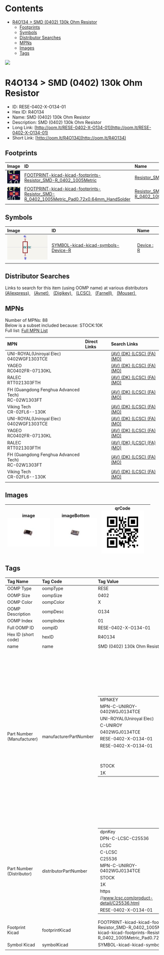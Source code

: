 



Contents
========

* [R4O134 > SMD (0402) 130k Ohm Resistor](#r4o134--smd-0402-130k-ohm-resistor)
	* [Footprints](#footprints)
	* [Symbols](#symbols)
	* [Distributor Searches](#distributor-searches)
	* [MPNs](#mpns)
	* [Images](#images)
	* [Tags](#tags)
  
![][im]
# R4O134 > SMD (0402) 130k Ohm Resistor

- ID: RESE-0402-X-O134-01
- Hex ID: R4O134
- Name: SMD (0402) 130k Ohm Resistor
- Description: SMD (0402) 130k Ohm Resistor
- Long Link: [http://oom.lt/RESE-0402-X-O134-01](http://oom.lt/RESE-0402-X-O134-01)
- Short Link: [http://oom.lt/R4O134](http://oom.lt/R4O134)

## Footprints
  

|Image|ID|Name|
| :--- | :--- | :--- |
|[![](https://raw.githubusercontent.com/oomlout/oomlout_OOMP_eda_V2/main/FOOTPRINT/kicad/kicad-footprints/Resistor_SMD/R_0402_1005Metric/image_140.png)](https://github.com/oomlout/oomlout_OOMP_eda_V2/tree/main/FOOTPRINT/kicad/kicad-footprints/Resistor_SMD/R_0402_1005Metric/)|[FOOTPRINT-kicad-kicad-footprints-Resistor_SMD-R_0402_1005Metric](https://github.com/oomlout/oomlout_OOMP_eda_V2/tree/main/FOOTPRINT/kicad/kicad-footprints/Resistor_SMD/R_0402_1005Metric/)|[Resistor_SMD : R_0402_1005Metric](https://github.com/oomlout/oomlout_OOMP_eda_V2/tree/main/FOOTPRINT/kicad/kicad-footprints/Resistor_SMD/R_0402_1005Metric/)|
|[![](https://raw.githubusercontent.com/oomlout/oomlout_OOMP_eda_V2/main/FOOTPRINT/kicad/kicad-footprints/Resistor_SMD/R_0402_1005Metric_Pad0.72x0.64mm_HandSolder/image_140.png)](https://github.com/oomlout/oomlout_OOMP_eda_V2/tree/main/FOOTPRINT/kicad/kicad-footprints/Resistor_SMD/R_0402_1005Metric_Pad0.72x0.64mm_HandSolder/)|[FOOTPRINT-kicad-kicad-footprints-Resistor_SMD-R_0402_1005Metric_Pad0.72x0.64mm_HandSolder](https://github.com/oomlout/oomlout_OOMP_eda_V2/tree/main/FOOTPRINT/kicad/kicad-footprints/Resistor_SMD/R_0402_1005Metric_Pad0.72x0.64mm_HandSolder/)|[Resistor_SMD : R_0402_1005Metric_Pad0.72x0.64mm_HandSolder](https://github.com/oomlout/oomlout_OOMP_eda_V2/tree/main/FOOTPRINT/kicad/kicad-footprints/Resistor_SMD/R_0402_1005Metric_Pad0.72x0.64mm_HandSolder/)|
||||

## Symbols
  

|Image|ID|Name|
| :--- | :--- | :--- |
|[![](https://raw.githubusercontent.com/oomlout/oomlout_OOMP_eda_V2/main/SYMBOL/kicad/kicad-symbols/Device/R/image_140.png)](https://github.com/oomlout/oomlout_OOMP_eda_V2/tree/main/SYMBOL/kicad/kicad-symbols/Device/R/)|[SYMBOL-kicad-kicad-symbols-Device-R](https://github.com/oomlout/oomlout_OOMP_eda_V2/tree/main/SYMBOL/kicad/kicad-symbols/Device/R/)|[Device : R](https://github.com/oomlout/oomlout_OOMP_eda_V2/tree/main/SYMBOL/kicad/kicad-symbols/Device/R/)|
||||

## Distributor Searches
  
Links to search for this item (using OOMP name) at various distributors  
[(Aliexpress) ](https://www.aliexpress.com/wholesale?SearchText=1117SMD+0402+130k+Ohm+Resistor)&nbsp;&nbsp;&nbsp;[(Avnet) ](https://www.avnet.com/shop/us/search/SMD+0402+130k+Ohm+Resistor)&nbsp;&nbsp;&nbsp;[(Digikey) ](https://www.digikey.co.uk/en/products/result?s=SMD+0402+130k+Ohm+Resistor)&nbsp;&nbsp;&nbsp;[(LCSC) ](https://www.lcsc.com/search?q=SMD+0402+130k+Ohm+Resistor)&nbsp;&nbsp;&nbsp;[(Farnell) ](https://uk.farnell.com/search?st=SMD+0402+130k+Ohm+Resistor)&nbsp;&nbsp;&nbsp;[(Mouser) ](https://www.mouser.com/c/?q=SMD+0402+130k+Ohm+Resistor)&nbsp;&nbsp;&nbsp;
## MPNs
  
Number of MPNs: 88<br>Below is a subset included because: STOCK:10K <br>Full list: [Full MPN List](MPNLIST.md)  

|MPN|Direct Links|Search Links|
| :--- | :--- | :--- |
|UNI-ROYAL(Uniroyal Elec)<br>0402WGF1303TCE||[(AV) ](https://www.avnet.com/shop/us/search/0402WGF1303TCE)[(DK) ](https://www.digikey.co.uk/products/en?keywords=0402WGF1303TCE)[(LCSC) ](https://www.lcsc.com/search?q=0402WGF1303TCE)[(FA) ](https://uk.farnell.com/search?st=0402WGF1303TCE)[(MO) ](https://www.mouser.com/c/?q=0402WGF1303TCE)|
|YAGEO<br>RC0402FR-07130KL||[(AV) ](https://www.avnet.com/shop/us/search/RC0402FR-07130KL)[(DK) ](https://www.digikey.co.uk/products/en?keywords=RC0402FR-07130KL)[(LCSC) ](https://www.lcsc.com/search?q=RC0402FR-07130KL)[(FA) ](https://uk.farnell.com/search?st=RC0402FR-07130KL)[(MO) ](https://www.mouser.com/c/?q=RC0402FR-07130KL)|
|RALEC<br>RTT021303FTH||[(AV) ](https://www.avnet.com/shop/us/search/RTT021303FTH)[(DK) ](https://www.digikey.co.uk/products/en?keywords=RTT021303FTH)[(LCSC) ](https://www.lcsc.com/search?q=RTT021303FTH)[(FA) ](https://uk.farnell.com/search?st=RTT021303FTH)[(MO) ](https://www.mouser.com/c/?q=RTT021303FTH)|
|FH (Guangdong Fenghua Advanced Tech)<br>RC-02W1303FT||[(AV) ](https://www.avnet.com/shop/us/search/RC-02W1303FT)[(DK) ](https://www.digikey.co.uk/products/en?keywords=RC-02W1303FT)[(LCSC) ](https://www.lcsc.com/search?q=RC-02W1303FT)[(FA) ](https://uk.farnell.com/search?st=RC-02W1303FT)[(MO) ](https://www.mouser.com/c/?q=RC-02W1303FT)|
|Viking Tech<br>CR-02FL6--130K||[(AV) ](https://www.avnet.com/shop/us/search/CR-02FL6--130K)[(DK) ](https://www.digikey.co.uk/products/en?keywords=CR-02FL6--130K)[(LCSC) ](https://www.lcsc.com/search?q=CR-02FL6--130K)[(FA) ](https://uk.farnell.com/search?st=CR-02FL6--130K)[(MO) ](https://www.mouser.com/c/?q=CR-02FL6--130K)|
|UNI-ROYAL(Uniroyal Elec)<br>0402WGF1303TCE||[(AV) ](https://www.avnet.com/shop/us/search/0402WGF1303TCE)[(DK) ](https://www.digikey.co.uk/products/en?keywords=0402WGF1303TCE)[(LCSC) ](https://www.lcsc.com/search?q=0402WGF1303TCE)[(FA) ](https://uk.farnell.com/search?st=0402WGF1303TCE)[(MO) ](https://www.mouser.com/c/?q=0402WGF1303TCE)|
|YAGEO<br>RC0402FR-07130KL||[(AV) ](https://www.avnet.com/shop/us/search/RC0402FR-07130KL)[(DK) ](https://www.digikey.co.uk/products/en?keywords=RC0402FR-07130KL)[(LCSC) ](https://www.lcsc.com/search?q=RC0402FR-07130KL)[(FA) ](https://uk.farnell.com/search?st=RC0402FR-07130KL)[(MO) ](https://www.mouser.com/c/?q=RC0402FR-07130KL)|
|RALEC<br>RTT021303FTH||[(AV) ](https://www.avnet.com/shop/us/search/RTT021303FTH)[(DK) ](https://www.digikey.co.uk/products/en?keywords=RTT021303FTH)[(LCSC) ](https://www.lcsc.com/search?q=RTT021303FTH)[(FA) ](https://uk.farnell.com/search?st=RTT021303FTH)[(MO) ](https://www.mouser.com/c/?q=RTT021303FTH)|
|FH (Guangdong Fenghua Advanced Tech)<br>RC-02W1303FT||[(AV) ](https://www.avnet.com/shop/us/search/RC-02W1303FT)[(DK) ](https://www.digikey.co.uk/products/en?keywords=RC-02W1303FT)[(LCSC) ](https://www.lcsc.com/search?q=RC-02W1303FT)[(FA) ](https://uk.farnell.com/search?st=RC-02W1303FT)[(MO) ](https://www.mouser.com/c/?q=RC-02W1303FT)|
|Viking Tech<br>CR-02FL6--130K||[(AV) ](https://www.avnet.com/shop/us/search/CR-02FL6--130K)[(DK) ](https://www.digikey.co.uk/products/en?keywords=CR-02FL6--130K)[(LCSC) ](https://www.lcsc.com/search?q=CR-02FL6--130K)[(FA) ](https://uk.farnell.com/search?st=CR-02FL6--130K)[(MO) ](https://www.mouser.com/c/?q=CR-02FL6--130K)|
||||

## Images
  

|image<br>[![](https://raw.githubusercontent.com/oomlout/oomlout_OOMP_parts_V2/main/RESE/0402/X/O134/01/image_140.jpg)](https://github.com/oomlout/oomlout_OOMP_parts_V2/tree/main/RESE/0402/X/O134/01/image.jpg)|imageBottom<br>[![](https://raw.githubusercontent.com/oomlout/oomlout_OOMP_parts_V2/main/RESE/0402/X/O134/01/image_BOTTOM_140.jpg)](https://github.com/oomlout/oomlout_OOMP_parts_V2/tree/main/RESE/0402/X/O134/01/image_BOTTOM.jpg)|qrCode<br>[![](https://raw.githubusercontent.com/oomlout/oomlout_OOMP_parts_V2/main/RESE/0402/X/O134/01/qrCode_140.png)](https://github.com/oomlout/oomlout_OOMP_parts_V2/tree/main/RESE/0402/X/O134/01/qrCode.png)||
| :---: | :---: | :---: | :---: |

## Tags
  

|Tag Name|Tag Code|Tag Value|
| :--- | :--- | :--- |
|OOMP Type|oompType|RESE|
|OOMP Size|oompSize|0402|
|OOMP Color|oompColor|X|
|OOMP Description|oompDesc|O134|
|OOMP Index|oompIndex|01|
|Full OOMP ID|oompID|RESE-0402-X-O134-01|
|Hex ID (short code)|hexID|R4O134|
|name|name|SMD (0402) 130k Ohm Resistor|
|Part Number (Manufacturer)|manufacturerPartNumber|<table><tr><td>MPNKEY</td></tr><tr><td> MPN-C-UNIROY-0402WGJ0134TCE</td><td> MANUFACTURER</td></tr><tr><td> UNI-ROYAL(Uniroyal Elec)</td><td> MANUCODE</td></tr><tr><td> C-UNIROY</td><td> MPN</td></tr><tr><td> 0402WGJ0134TCE</td><td> OOMPIDPARTIAL</td></tr><tr><td> RESE-0402-X-O134-01</td><td> OOMPID</td></tr><tr><td> RESE-0402-X-O134-01</td><td> LINK</td></tr><tr><td> </td><td> DESCRIPTION</td></tr><tr><td> </td><td> TAGS</td></tr><tr><td> STOCK</td></tr><tr><td>1K</td></tr></table></td><td> <table><tr><td>MPNKEY</td></tr><tr><td> MPN-C-UNIROY-0402WGF1303TCE</td><td> MANUFACTURER</td></tr><tr><td> UNI-ROYAL(Uniroyal Elec)</td><td> MANUCODE</td></tr><tr><td> C-UNIROY</td><td> MPN</td></tr><tr><td> 0402WGF1303TCE</td><td> OOMPIDPARTIAL</td></tr><tr><td> RESE-0402-X-O134-01</td><td> OOMPID</td></tr><tr><td> RESE-0402-X-O134-01</td><td> LINK</td></tr><tr><td> </td><td> DESCRIPTION</td></tr><tr><td> </td><td> TAGS</td></tr><tr><td> STOCK</td></tr><tr><td>10K</td></tr></table></td><td> <table><tr><td>MPNKEY</td></tr><tr><td> MPN-C-YAGEO-RC0402FR-07130KL</td><td> MANUFACTURER</td></tr><tr><td> YAGEO</td><td> MANUCODE</td></tr><tr><td> C-YAGEO</td><td> MPN</td></tr><tr><td> RC0402FR-07130KL</td><td> OOMPIDPARTIAL</td></tr><tr><td> RESE-0402-X-O134-01</td><td> OOMPID</td></tr><tr><td> RESE-0402-X-O134-01</td><td> LINK</td></tr><tr><td> </td><td> DESCRIPTION</td></tr><tr><td> </td><td> TAGS</td></tr><tr><td> STOCK</td></tr><tr><td>10K</td></tr></table></td><td> <table><tr><td>MPNKEY</td></tr><tr><td> MPN-C-LIZELE-CR0402FF1303G</td><td> MANUFACTURER</td></tr><tr><td> LIZ Elec</td><td> MANUCODE</td></tr><tr><td> C-LIZELE</td><td> MPN</td></tr><tr><td> CR0402FF1303G</td><td> OOMPIDPARTIAL</td></tr><tr><td> RESE-0402-X-O134-01</td><td> OOMPID</td></tr><tr><td> RESE-0402-X-O134-01</td><td> LINK</td></tr><tr><td> </td><td> DESCRIPTION</td></tr><tr><td> </td><td> TAGS</td></tr><tr><td> </td></tr></table></td><td> <table><tr><td>MPNKEY</td></tr><tr><td> MPN-C-LIZELE-CR0402JF0134G</td><td> MANUFACTURER</td></tr><tr><td> LIZ Elec</td><td> MANUCODE</td></tr><tr><td> C-LIZELE</td><td> MPN</td></tr><tr><td> CR0402JF0134G</td><td> OOMPIDPARTIAL</td></tr><tr><td> RESE-0402-X-O134-01</td><td> OOMPID</td></tr><tr><td> RESE-0402-X-O134-01</td><td> LINK</td></tr><tr><td> </td><td> DESCRIPTION</td></tr><tr><td> </td><td> TAGS</td></tr><tr><td> </td></tr></table></td><td> <table><tr><td>MPNKEY</td></tr><tr><td> MPN-C-RALEC-RTT021303FTH</td><td> MANUFACTURER</td></tr><tr><td> RALEC</td><td> MANUCODE</td></tr><tr><td> C-RALEC</td><td> MPN</td></tr><tr><td> RTT021303FTH</td><td> OOMPIDPARTIAL</td></tr><tr><td> RESE-0402-X-O134-01</td><td> OOMPID</td></tr><tr><td> RESE-0402-X-O134-01</td><td> LINK</td></tr><tr><td> </td><td> DESCRIPTION</td></tr><tr><td> </td><td> TAGS</td></tr><tr><td> STOCK</td></tr><tr><td>10K</td></tr></table></td><td> <table><tr><td>MPNKEY</td></tr><tr><td> MPN-C-RALEC-RTT02134JTH</td><td> MANUFACTURER</td></tr><tr><td> RALEC</td><td> MANUCODE</td></tr><tr><td> C-RALEC</td><td> MPN</td></tr><tr><td> RTT02134JTH</td><td> OOMPIDPARTIAL</td></tr><tr><td> RESE-0402-X-O134-01</td><td> OOMPID</td></tr><tr><td> RESE-0402-X-O134-01</td><td> LINK</td></tr><tr><td> </td><td> DESCRIPTION</td></tr><tr><td> </td><td> TAGS</td></tr><tr><td> </td></tr></table></td><td> <table><tr><td>MPNKEY</td></tr><tr><td> MPN-C-KOASPE-RK73B1ETTP134J</td><td> MANUFACTURER</td></tr><tr><td> KOA Speer Elec</td><td> MANUCODE</td></tr><tr><td> C-KOASPE</td><td> MPN</td></tr><tr><td> RK73B1ETTP134J</td><td> OOMPIDPARTIAL</td></tr><tr><td> RESE-0402-X-O134-01</td><td> OOMPID</td></tr><tr><td> RESE-0402-X-O134-01</td><td> LINK</td></tr><tr><td> </td><td> DESCRIPTION</td></tr><tr><td> </td><td> TAGS</td></tr><tr><td> </td></tr></table></td><td> <table><tr><td>MPNKEY</td></tr><tr><td> MPN-C-YAGEO-RC0402JR-07130KL</td><td> MANUFACTURER</td></tr><tr><td> YAGEO</td><td> MANUCODE</td></tr><tr><td> C-YAGEO</td><td> MPN</td></tr><tr><td> RC0402JR-07130KL</td><td> OOMPIDPARTIAL</td></tr><tr><td> RESE-0402-X-O134-01</td><td> OOMPID</td></tr><tr><td> RESE-0402-X-O134-01</td><td> LINK</td></tr><tr><td> </td><td> DESCRIPTION</td></tr><tr><td> </td><td> TAGS</td></tr><tr><td> </td></tr></table></td><td> <table><tr><td>MPNKEY</td></tr><tr><td> MPN-C-KOASPE-RK73H1ETTP1303F</td><td> MANUFACTURER</td></tr><tr><td> KOA Speer Elec</td><td> MANUCODE</td></tr><tr><td> C-KOASPE</td><td> MPN</td></tr><tr><td> RK73H1ETTP1303F</td><td> OOMPIDPARTIAL</td></tr><tr><td> RESE-0402-X-O134-01</td><td> OOMPID</td></tr><tr><td> RESE-0402-X-O134-01</td><td> LINK</td></tr><tr><td> </td><td> DESCRIPTION</td></tr><tr><td> </td><td> TAGS</td></tr><tr><td> </td></tr></table></td><td> <table><tr><td>MPNKEY</td></tr><tr><td> MPN-C-WALSIN-WR04X1303FTL</td><td> MANUFACTURER</td></tr><tr><td> Walsin Tech Corp</td><td> MANUCODE</td></tr><tr><td> C-WALSIN</td><td> MPN</td></tr><tr><td> WR04X1303FTL</td><td> OOMPIDPARTIAL</td></tr><tr><td> RESE-0402-X-O134-01</td><td> OOMPID</td></tr><tr><td> RESE-0402-X-O134-01</td><td> LINK</td></tr><tr><td> </td><td> DESCRIPTION</td></tr><tr><td> </td><td> TAGS</td></tr><tr><td> </td></tr></table></td><td> <table><tr><td>MPNKEY</td></tr><tr><td> MPN-C-WALSIN-WR04X134JTL</td><td> MANUFACTURER</td></tr><tr><td> Walsin Tech Corp</td><td> MANUCODE</td></tr><tr><td> C-WALSIN</td><td> MPN</td></tr><tr><td> WR04X134JTL</td><td> OOMPIDPARTIAL</td></tr><tr><td> RESE-0402-X-O134-01</td><td> OOMPID</td></tr><tr><td> RESE-0402-X-O134-01</td><td> LINK</td></tr><tr><td> </td><td> DESCRIPTION</td></tr><tr><td> </td><td> TAGS</td></tr><tr><td> STOCK</td></tr><tr><td>1K</td></tr></table></td><td> <table><tr><td>MPNKEY</td></tr><tr><td> MPN-C-HKRHON-RCT02130KJLF</td><td> MANUFACTURER</td></tr><tr><td> HKR(Hong Kong Resistors)</td><td> MANUCODE</td></tr><tr><td> C-HKRHON</td><td> MPN</td></tr><tr><td> RCT02130KJLF</td><td> OOMPIDPARTIAL</td></tr><tr><td> RESE-0402-X-O134-01</td><td> OOMPID</td></tr><tr><td> RESE-0402-X-O134-01</td><td> LINK</td></tr><tr><td> </td><td> DESCRIPTION</td></tr><tr><td> </td><td> TAGS</td></tr><tr><td> </td></tr></table></td><td> <table><tr><td>MPNKEY</td></tr><tr><td> MPN-C-TAITEC-RM04FTN1303</td><td> MANUFACTURER</td></tr><tr><td> TA-I Tech</td><td> MANUCODE</td></tr><tr><td> C-TAITEC</td><td> MPN</td></tr><tr><td> RM04FTN1303</td><td> OOMPIDPARTIAL</td></tr><tr><td> RESE-0402-X-O134-01</td><td> OOMPID</td></tr><tr><td> RESE-0402-X-O134-01</td><td> LINK</td></tr><tr><td> </td><td> DESCRIPTION</td></tr><tr><td> </td><td> TAGS</td></tr><tr><td> </td></tr></table></td><td> <table><tr><td>MPNKEY</td></tr><tr><td> MPN-C-BOURNS-CR0402-JW-134GLF</td><td> MANUFACTURER</td></tr><tr><td> BOURNS</td><td> MANUCODE</td></tr><tr><td> C-BOURNS</td><td> MPN</td></tr><tr><td> CR0402-JW-134GLF</td><td> OOMPIDPARTIAL</td></tr><tr><td> RESE-0402-X-O134-01</td><td> OOMPID</td></tr><tr><td> RESE-0402-X-O134-01</td><td> LINK</td></tr><tr><td> </td><td> DESCRIPTION</td></tr><tr><td> </td><td> TAGS</td></tr><tr><td> </td></tr></table></td><td> <table><tr><td>MPNKEY</td></tr><tr><td> MPN-C-YAGEO-AC0402DR-07130KL</td><td> MANUFACTURER</td></tr><tr><td> YAGEO</td><td> MANUCODE</td></tr><tr><td> C-YAGEO</td><td> MPN</td></tr><tr><td> AC0402DR-07130KL</td><td> OOMPIDPARTIAL</td></tr><tr><td> RESE-0402-X-O134-01</td><td> OOMPID</td></tr><tr><td> RESE-0402-X-O134-01</td><td> LINK</td></tr><tr><td> </td><td> DESCRIPTION</td></tr><tr><td> </td><td> TAGS</td></tr><tr><td> </td></tr></table></td><td> <table><tr><td>MPNKEY</td></tr><tr><td> MPN-C-YAGEO-AC0402FR-07130KL</td><td> MANUFACTURER</td></tr><tr><td> YAGEO</td><td> MANUCODE</td></tr><tr><td> C-YAGEO</td><td> MPN</td></tr><tr><td> AC0402FR-07130KL</td><td> OOMPIDPARTIAL</td></tr><tr><td> RESE-0402-X-O134-01</td><td> OOMPID</td></tr><tr><td> RESE-0402-X-O134-01</td><td> LINK</td></tr><tr><td> </td><td> DESCRIPTION</td></tr><tr><td> </td><td> TAGS</td></tr><tr><td> </td></tr></table></td><td> <table><tr><td>MPNKEY</td></tr><tr><td> MPN-C-YAGEO-AC0402JR-07130KL</td><td> MANUFACTURER</td></tr><tr><td> YAGEO</td><td> MANUCODE</td></tr><tr><td> C-YAGEO</td><td> MPN</td></tr><tr><td> AC0402JR-07130KL</td><td> OOMPIDPARTIAL</td></tr><tr><td> RESE-0402-X-O134-01</td><td> OOMPID</td></tr><tr><td> RESE-0402-X-O134-01</td><td> LINK</td></tr><tr><td> </td><td> DESCRIPTION</td></tr><tr><td> </td><td> TAGS</td></tr><tr><td> </td></tr></table></td><td> <table><tr><td>MPNKEY</td></tr><tr><td> MPN-C-FHGUAN-RC-02W134JT</td><td> MANUFACTURER</td></tr><tr><td> FH (Guangdong Fenghua Advanced Tech)</td><td> MANUCODE</td></tr><tr><td> C-FHGUAN</td><td> MPN</td></tr><tr><td> RC-02W134JT</td><td> OOMPIDPARTIAL</td></tr><tr><td> RESE-0402-X-O134-01</td><td> OOMPID</td></tr><tr><td> RESE-0402-X-O134-01</td><td> LINK</td></tr><tr><td> </td><td> DESCRIPTION</td></tr><tr><td> </td><td> TAGS</td></tr><tr><td> STOCK</td></tr><tr><td>1K</td></tr></table></td><td> <table><tr><td>MPNKEY</td></tr><tr><td> MPN-C-FHGUAN-RC-02W1303FT</td><td> MANUFACTURER</td></tr><tr><td> FH (Guangdong Fenghua Advanced Tech)</td><td> MANUCODE</td></tr><tr><td> C-FHGUAN</td><td> MPN</td></tr><tr><td> RC-02W1303FT</td><td> OOMPIDPARTIAL</td></tr><tr><td> RESE-0402-X-O134-01</td><td> OOMPID</td></tr><tr><td> RESE-0402-X-O134-01</td><td> LINK</td></tr><tr><td> </td><td> DESCRIPTION</td></tr><tr><td> </td><td> TAGS</td></tr><tr><td> STOCK</td></tr><tr><td>10K</td></tr></table></td><td> <table><tr><td>MPNKEY</td></tr><tr><td> MPN-C-KAMAYA-RMC10-134JTH</td><td> MANUFACTURER</td></tr><tr><td> KAMAYA</td><td> MANUCODE</td></tr><tr><td> C-KAMAYA</td><td> MPN</td></tr><tr><td> RMC10-134JTH</td><td> OOMPIDPARTIAL</td></tr><tr><td> RESE-0402-X-O134-01</td><td> OOMPID</td></tr><tr><td> RESE-0402-X-O134-01</td><td> LINK</td></tr><tr><td> </td><td> DESCRIPTION</td></tr><tr><td> </td><td> TAGS</td></tr><tr><td> STOCK</td></tr><tr><td>1K</td></tr></table></td><td> <table><tr><td>MPNKEY</td></tr><tr><td> MPN-C-TYOHM-RMC0402130K1%N</td><td> MANUFACTURER</td></tr><tr><td> TyoHM</td><td> MANUCODE</td></tr><tr><td> C-TYOHM</td><td> MPN</td></tr><tr><td> RMC0402130K1%N</td><td> OOMPIDPARTIAL</td></tr><tr><td> RESE-0402-X-O134-01</td><td> OOMPID</td></tr><tr><td> RESE-0402-X-O134-01</td><td> LINK</td></tr><tr><td> </td><td> DESCRIPTION</td></tr><tr><td> </td><td> TAGS</td></tr><tr><td> STOCK</td></tr><tr><td>1K</td></tr></table></td><td> <table><tr><td>MPNKEY</td></tr><tr><td> MPN-C-RESIST-AECR0402F130KK9</td><td> MANUFACTURER</td></tr><tr><td> Resistor.Today</td><td> MANUCODE</td></tr><tr><td> C-RESIST</td><td> MPN</td></tr><tr><td> AECR0402F130KK9</td><td> OOMPIDPARTIAL</td></tr><tr><td> RESE-0402-X-O134-01</td><td> OOMPID</td></tr><tr><td> RESE-0402-X-O134-01</td><td> LINK</td></tr><tr><td> </td><td> DESCRIPTION</td></tr><tr><td> </td><td> TAGS</td></tr><tr><td> </td></tr></table></td><td> <table><tr><td>MPNKEY</td></tr><tr><td> MPN-C-RESIST-HPCR0402F130KK9</td><td> MANUFACTURER</td></tr><tr><td> Resistor.Today</td><td> MANUCODE</td></tr><tr><td> C-RESIST</td><td> MPN</td></tr><tr><td> HPCR0402F130KK9</td><td> OOMPIDPARTIAL</td></tr><tr><td> RESE-0402-X-O134-01</td><td> OOMPID</td></tr><tr><td> RESE-0402-X-O134-01</td><td> LINK</td></tr><tr><td> </td><td> DESCRIPTION</td></tr><tr><td> </td><td> TAGS</td></tr><tr><td> STOCK</td></tr><tr><td>1K</td></tr></table></td><td> <table><tr><td>MPNKEY</td></tr><tr><td> MPN-C-VIKING-CR-02FL6--130K</td><td> MANUFACTURER</td></tr><tr><td> Viking Tech</td><td> MANUCODE</td></tr><tr><td> C-VIKING</td><td> MPN</td></tr><tr><td> CR-02FL6--130K</td><td> OOMPIDPARTIAL</td></tr><tr><td> RESE-0402-X-O134-01</td><td> OOMPID</td></tr><tr><td> RESE-0402-X-O134-01</td><td> LINK</td></tr><tr><td> </td><td> DESCRIPTION</td></tr><tr><td> </td><td> TAGS</td></tr><tr><td> STOCK</td></tr><tr><td>10K</td></tr></table></td><td> <table><tr><td>MPNKEY</td></tr><tr><td> MPN-C-PANASO-ERJ2GEJ134X</td><td> MANUFACTURER</td></tr><tr><td> PANASONIC</td><td> MANUCODE</td></tr><tr><td> C-PANASO</td><td> MPN</td></tr><tr><td> ERJ2GEJ134X</td><td> OOMPIDPARTIAL</td></tr><tr><td> RESE-0402-X-O134-01</td><td> OOMPID</td></tr><tr><td> RESE-0402-X-O134-01</td><td> LINK</td></tr><tr><td> </td><td> DESCRIPTION</td></tr><tr><td> </td><td> TAGS</td></tr><tr><td> </td></tr></table></td><td> <table><tr><td>MPNKEY</td></tr><tr><td> MPN-C-PANASO-ERJ2RKF1303X</td><td> MANUFACTURER</td></tr><tr><td> PANASONIC</td><td> MANUCODE</td></tr><tr><td> C-PANASO</td><td> MPN</td></tr><tr><td> ERJ2RKF1303X</td><td> OOMPIDPARTIAL</td></tr><tr><td> RESE-0402-X-O134-01</td><td> OOMPID</td></tr><tr><td> RESE-0402-X-O134-01</td><td> LINK</td></tr><tr><td> </td><td> DESCRIPTION</td></tr><tr><td> </td><td> TAGS</td></tr><tr><td> </td></tr></table></td><td> <table><tr><td>MPNKEY</td></tr><tr><td> MPN-C-UNIROY-0402WGD1303TCE</td><td> MANUFACTURER</td></tr><tr><td> UNI-ROYAL(Uniroyal Elec)</td><td> MANUCODE</td></tr><tr><td> C-UNIROY</td><td> MPN</td></tr><tr><td> 0402WGD1303TCE</td><td> OOMPIDPARTIAL</td></tr><tr><td> RESE-0402-X-O134-01</td><td> OOMPID</td></tr><tr><td> RESE-0402-X-O134-01</td><td> LINK</td></tr><tr><td> </td><td> DESCRIPTION</td></tr><tr><td> </td><td> TAGS</td></tr><tr><td> </td></tr></table></td><td> <table><tr><td>MPNKEY</td></tr><tr><td> MPN-C-VISHAY-CRCW0402130KFKED</td><td> MANUFACTURER</td></tr><tr><td> Vishay Intertech</td><td> MANUCODE</td></tr><tr><td> C-VISHAY</td><td> MPN</td></tr><tr><td> CRCW0402130KFKED</td><td> OOMPIDPARTIAL</td></tr><tr><td> RESE-0402-X-O134-01</td><td> OOMPID</td></tr><tr><td> RESE-0402-X-O134-01</td><td> LINK</td></tr><tr><td> </td><td> DESCRIPTION</td></tr><tr><td> </td><td> TAGS</td></tr><tr><td> </td></tr></table></td><td> <table><tr><td>MPNKEY</td></tr><tr><td> MPN-C-VISHAY-CRCW0402130KJNED</td><td> MANUFACTURER</td></tr><tr><td> Vishay Intertech</td><td> MANUCODE</td></tr><tr><td> C-VISHAY</td><td> MPN</td></tr><tr><td> CRCW0402130KJNED</td><td> OOMPIDPARTIAL</td></tr><tr><td> RESE-0402-X-O134-01</td><td> OOMPID</td></tr><tr><td> RESE-0402-X-O134-01</td><td> LINK</td></tr><tr><td> </td><td> DESCRIPTION</td></tr><tr><td> </td><td> TAGS</td></tr><tr><td> </td></tr></table></td><td> <table><tr><td>MPNKEY</td></tr><tr><td> MPN-C-UNIROY-TC0225B1303TCE</td><td> MANUFACTURER</td></tr><tr><td> UNI-ROYAL(Uniroyal Elec)</td><td> MANUCODE</td></tr><tr><td> C-UNIROY</td><td> MPN</td></tr><tr><td> TC0225B1303TCE</td><td> OOMPIDPARTIAL</td></tr><tr><td> RESE-0402-X-O134-01</td><td> OOMPID</td></tr><tr><td> RESE-0402-X-O134-01</td><td> LINK</td></tr><tr><td> </td><td> DESCRIPTION</td></tr><tr><td> </td><td> TAGS</td></tr><tr><td> STOCK</td></tr><tr><td>1K</td></tr></table></td><td> <table><tr><td>MPNKEY</td></tr><tr><td> MPN-C-PANASO-ERJPA2J134X</td><td> MANUFACTURER</td></tr><tr><td> PANASONIC</td><td> MANUCODE</td></tr><tr><td> C-PANASO</td><td> MPN</td></tr><tr><td> ERJPA2J134X</td><td> OOMPIDPARTIAL</td></tr><tr><td> RESE-0402-X-O134-01</td><td> OOMPID</td></tr><tr><td> RESE-0402-X-O134-01</td><td> LINK</td></tr><tr><td> </td><td> DESCRIPTION</td></tr><tr><td> </td><td> TAGS</td></tr><tr><td> </td></tr></table></td><td> <table><tr><td>MPNKEY</td></tr><tr><td> MPN-C-PANASO-ERJPA2F1303X</td><td> MANUFACTURER</td></tr><tr><td> PANASONIC</td><td> MANUCODE</td></tr><tr><td> C-PANASO</td><td> MPN</td></tr><tr><td> ERJPA2F1303X</td><td> OOMPIDPARTIAL</td></tr><tr><td> RESE-0402-X-O134-01</td><td> OOMPID</td></tr><tr><td> RESE-0402-X-O134-01</td><td> LINK</td></tr><tr><td> </td><td> DESCRIPTION</td></tr><tr><td> </td><td> TAGS</td></tr><tr><td> </td></tr></table></td><td> <table><tr><td>MPNKEY</td></tr><tr><td> MPN-C-EVEROH-CR0402F130KQ10Z</td><td> MANUFACTURER</td></tr><tr><td> Ever Ohms Tech</td><td> MANUCODE</td></tr><tr><td> C-EVEROH</td><td> MPN</td></tr><tr><td> CR0402F130KQ10Z</td><td> OOMPIDPARTIAL</td></tr><tr><td> RESE-0402-X-O134-01</td><td> OOMPID</td></tr><tr><td> RESE-0402-X-O134-01</td><td> LINK</td></tr><tr><td> </td><td> DESCRIPTION</td></tr><tr><td> </td><td> TAGS</td></tr><tr><td> </td></tr></table></td><td> <table><tr><td>MPNKEY</td></tr><tr><td> MPN-C-UNIROY-CQ02WGF1303TCE</td><td> MANUFACTURER</td></tr><tr><td> UNI-ROYAL(Uniroyal Elec)</td><td> MANUCODE</td></tr><tr><td> C-UNIROY</td><td> MPN</td></tr><tr><td> CQ02WGF1303TCE</td><td> OOMPIDPARTIAL</td></tr><tr><td> RESE-0402-X-O134-01</td><td> OOMPID</td></tr><tr><td> RESE-0402-X-O134-01</td><td> LINK</td></tr><tr><td> </td><td> DESCRIPTION</td></tr><tr><td> </td><td> TAGS</td></tr><tr><td> </td></tr></table></td><td> <table><tr><td>MPNKEY</td></tr><tr><td> MPN-C-TECONN-CPF0402B130KE1</td><td> MANUFACTURER</td></tr><tr><td> TE Connectivity</td><td> MANUCODE</td></tr><tr><td> C-TECONN</td><td> MPN</td></tr><tr><td> CPF0402B130KE1</td><td> OOMPIDPARTIAL</td></tr><tr><td> RESE-0402-X-O134-01</td><td> OOMPID</td></tr><tr><td> RESE-0402-X-O134-01</td><td> LINK</td></tr><tr><td> </td><td> DESCRIPTION</td></tr><tr><td> </td><td> TAGS</td></tr><tr><td> </td></tr></table></td><td> <table><tr><td>MPNKEY</td></tr><tr><td> MPN-C-TECONN-CPF0402B130KE</td><td> MANUFACTURER</td></tr><tr><td> TE Connectivity</td><td> MANUCODE</td></tr><tr><td> C-TECONN</td><td> MPN</td></tr><tr><td> CPF0402B130KE</td><td> OOMPIDPARTIAL</td></tr><tr><td> RESE-0402-X-O134-01</td><td> OOMPID</td></tr><tr><td> RESE-0402-X-O134-01</td><td> LINK</td></tr><tr><td> </td><td> DESCRIPTION</td></tr><tr><td> </td><td> TAGS</td></tr><tr><td> </td></tr></table></td><td> <table><tr><td>MPNKEY</td></tr><tr><td> MPN-C-TECONN-RP73PF1E130KBTD</td><td> MANUFACTURER</td></tr><tr><td> TE Connectivity</td><td> MANUCODE</td></tr><tr><td> C-TECONN</td><td> MPN</td></tr><tr><td> RP73PF1E130KBTD</td><td> OOMPIDPARTIAL</td></tr><tr><td> RESE-0402-X-O134-01</td><td> OOMPID</td></tr><tr><td> RESE-0402-X-O134-01</td><td> LINK</td></tr><tr><td> </td><td> DESCRIPTION</td></tr><tr><td> </td><td> TAGS</td></tr><tr><td> </td></tr></table></td><td> <table><tr><td>MPNKEY</td></tr><tr><td> MPN-C-BOURNS-CR0402-FX-1303GLF</td><td> MANUFACTURER</td></tr><tr><td> BOURNS</td><td> MANUCODE</td></tr><tr><td> C-BOURNS</td><td> MPN</td></tr><tr><td> CR0402-FX-1303GLF</td><td> OOMPIDPARTIAL</td></tr><tr><td> RESE-0402-X-O134-01</td><td> OOMPID</td></tr><tr><td> RESE-0402-X-O134-01</td><td> LINK</td></tr><tr><td> </td><td> DESCRIPTION</td></tr><tr><td> </td><td> TAGS</td></tr><tr><td> </td></tr></table></td><td> <table><tr><td>MPNKEY</td></tr><tr><td> MPN-C-YAGEO-AA0402JR-07130KL</td><td> MANUFACTURER</td></tr><tr><td> YAGEO</td><td> MANUCODE</td></tr><tr><td> C-YAGEO</td><td> MPN</td></tr><tr><td> AA0402JR-07130KL</td><td> OOMPIDPARTIAL</td></tr><tr><td> RESE-0402-X-O134-01</td><td> OOMPID</td></tr><tr><td> RESE-0402-X-O134-01</td><td> LINK</td></tr><tr><td> </td><td> DESCRIPTION</td></tr><tr><td> </td><td> TAGS</td></tr><tr><td> </td></tr></table></td><td> <table><tr><td>MPNKEY</td></tr><tr><td> MPN-C-YAGEO-AA0402FR-07130KL</td><td> MANUFACTURER</td></tr><tr><td> YAGEO</td><td> MANUCODE</td></tr><tr><td> C-YAGEO</td><td> MPN</td></tr><tr><td> AA0402FR-07130KL</td><td> OOMPIDPARTIAL</td></tr><tr><td> RESE-0402-X-O134-01</td><td> OOMPID</td></tr><tr><td> RESE-0402-X-O134-01</td><td> LINK</td></tr><tr><td> </td><td> DESCRIPTION</td></tr><tr><td> </td><td> TAGS</td></tr><tr><td> </td></tr></table></td><td> <table><tr><td>MPNKEY</td></tr><tr><td> MPN-C-YAGEO-AF0402FR-07130KL</td><td> MANUFACTURER</td></tr><tr><td> YAGEO</td><td> MANUCODE</td></tr><tr><td> C-YAGEO</td><td> MPN</td></tr><tr><td> AF0402FR-07130KL</td><td> OOMPIDPARTIAL</td></tr><tr><td> RESE-0402-X-O134-01</td><td> OOMPID</td></tr><tr><td> RESE-0402-X-O134-01</td><td> LINK</td></tr><tr><td> </td><td> DESCRIPTION</td></tr><tr><td> </td><td> TAGS</td></tr><tr><td> </td></tr></table></td><td> <table><tr><td>MPNKEY</td></tr><tr><td> MPN-C-ROHMSE-SFR01MZPF1303</td><td> MANUFACTURER</td></tr><tr><td> ROHM Semicon</td><td> MANUCODE</td></tr><tr><td> C-ROHMSE</td><td> MPN</td></tr><tr><td> SFR01MZPF1303</td><td> OOMPIDPARTIAL</td></tr><tr><td> RESE-0402-X-O134-01</td><td> OOMPID</td></tr><tr><td> RESE-0402-X-O134-01</td><td> LINK</td></tr><tr><td> </td><td> DESCRIPTION</td></tr><tr><td> </td><td> TAGS</td></tr><tr><td> </td></tr></table></td><td> <table><tr><td>MPNKEY</td></tr><tr><td> MPN-C-TECONN-CRG0402F130K</td><td> MANUFACTURER</td></tr><tr><td> TE Connectivity</td><td> MANUCODE</td></tr><tr><td> C-TECONN</td><td> MPN</td></tr><tr><td> CRG0402F130K</td><td> OOMPIDPARTIAL</td></tr><tr><td> RESE-0402-X-O134-01</td><td> OOMPID</td></tr><tr><td> RESE-0402-X-O134-01</td><td> LINK</td></tr><tr><td> </td><td> DESCRIPTION</td></tr><tr><td> </td><td> TAGS</td></tr><tr><td> </td></tr></table></td><td> <table><tr><td>MPNKEY</td></tr><tr><td> MPN-C-UNIROY-0402WGJ0134TCE</td><td> MANUFACTURER</td></tr><tr><td> UNI-ROYAL(Uniroyal Elec)</td><td> MANUCODE</td></tr><tr><td> C-UNIROY</td><td> MPN</td></tr><tr><td> 0402WGJ0134TCE</td><td> OOMPIDPARTIAL</td></tr><tr><td> RESE-0402-X-O134-01</td><td> OOMPID</td></tr><tr><td> RESE-0402-X-O134-01</td><td> LINK</td></tr><tr><td> </td><td> DESCRIPTION</td></tr><tr><td> </td><td> TAGS</td></tr><tr><td> STOCK</td></tr><tr><td>1K</td></tr></table></td><td> <table><tr><td>MPNKEY</td></tr><tr><td> MPN-C-UNIROY-0402WGF1303TCE</td><td> MANUFACTURER</td></tr><tr><td> UNI-ROYAL(Uniroyal Elec)</td><td> MANUCODE</td></tr><tr><td> C-UNIROY</td><td> MPN</td></tr><tr><td> 0402WGF1303TCE</td><td> OOMPIDPARTIAL</td></tr><tr><td> RESE-0402-X-O134-01</td><td> OOMPID</td></tr><tr><td> RESE-0402-X-O134-01</td><td> LINK</td></tr><tr><td> </td><td> DESCRIPTION</td></tr><tr><td> </td><td> TAGS</td></tr><tr><td> STOCK</td></tr><tr><td>10K</td></tr></table></td><td> <table><tr><td>MPNKEY</td></tr><tr><td> MPN-C-YAGEO-RC0402FR-07130KL</td><td> MANUFACTURER</td></tr><tr><td> YAGEO</td><td> MANUCODE</td></tr><tr><td> C-YAGEO</td><td> MPN</td></tr><tr><td> RC0402FR-07130KL</td><td> OOMPIDPARTIAL</td></tr><tr><td> RESE-0402-X-O134-01</td><td> OOMPID</td></tr><tr><td> RESE-0402-X-O134-01</td><td> LINK</td></tr><tr><td> </td><td> DESCRIPTION</td></tr><tr><td> </td><td> TAGS</td></tr><tr><td> STOCK</td></tr><tr><td>10K</td></tr></table></td><td> <table><tr><td>MPNKEY</td></tr><tr><td> MPN-C-LIZELE-CR0402FF1303G</td><td> MANUFACTURER</td></tr><tr><td> LIZ Elec</td><td> MANUCODE</td></tr><tr><td> C-LIZELE</td><td> MPN</td></tr><tr><td> CR0402FF1303G</td><td> OOMPIDPARTIAL</td></tr><tr><td> RESE-0402-X-O134-01</td><td> OOMPID</td></tr><tr><td> RESE-0402-X-O134-01</td><td> LINK</td></tr><tr><td> </td><td> DESCRIPTION</td></tr><tr><td> </td><td> TAGS</td></tr><tr><td> </td></tr></table></td><td> <table><tr><td>MPNKEY</td></tr><tr><td> MPN-C-LIZELE-CR0402JF0134G</td><td> MANUFACTURER</td></tr><tr><td> LIZ Elec</td><td> MANUCODE</td></tr><tr><td> C-LIZELE</td><td> MPN</td></tr><tr><td> CR0402JF0134G</td><td> OOMPIDPARTIAL</td></tr><tr><td> RESE-0402-X-O134-01</td><td> OOMPID</td></tr><tr><td> RESE-0402-X-O134-01</td><td> LINK</td></tr><tr><td> </td><td> DESCRIPTION</td></tr><tr><td> </td><td> TAGS</td></tr><tr><td> </td></tr></table></td><td> <table><tr><td>MPNKEY</td></tr><tr><td> MPN-C-RALEC-RTT021303FTH</td><td> MANUFACTURER</td></tr><tr><td> RALEC</td><td> MANUCODE</td></tr><tr><td> C-RALEC</td><td> MPN</td></tr><tr><td> RTT021303FTH</td><td> OOMPIDPARTIAL</td></tr><tr><td> RESE-0402-X-O134-01</td><td> OOMPID</td></tr><tr><td> RESE-0402-X-O134-01</td><td> LINK</td></tr><tr><td> </td><td> DESCRIPTION</td></tr><tr><td> </td><td> TAGS</td></tr><tr><td> STOCK</td></tr><tr><td>10K</td></tr></table></td><td> <table><tr><td>MPNKEY</td></tr><tr><td> MPN-C-RALEC-RTT02134JTH</td><td> MANUFACTURER</td></tr><tr><td> RALEC</td><td> MANUCODE</td></tr><tr><td> C-RALEC</td><td> MPN</td></tr><tr><td> RTT02134JTH</td><td> OOMPIDPARTIAL</td></tr><tr><td> RESE-0402-X-O134-01</td><td> OOMPID</td></tr><tr><td> RESE-0402-X-O134-01</td><td> LINK</td></tr><tr><td> </td><td> DESCRIPTION</td></tr><tr><td> </td><td> TAGS</td></tr><tr><td> </td></tr></table></td><td> <table><tr><td>MPNKEY</td></tr><tr><td> MPN-C-KOASPE-RK73B1ETTP134J</td><td> MANUFACTURER</td></tr><tr><td> KOA Speer Elec</td><td> MANUCODE</td></tr><tr><td> C-KOASPE</td><td> MPN</td></tr><tr><td> RK73B1ETTP134J</td><td> OOMPIDPARTIAL</td></tr><tr><td> RESE-0402-X-O134-01</td><td> OOMPID</td></tr><tr><td> RESE-0402-X-O134-01</td><td> LINK</td></tr><tr><td> </td><td> DESCRIPTION</td></tr><tr><td> </td><td> TAGS</td></tr><tr><td> </td></tr></table></td><td> <table><tr><td>MPNKEY</td></tr><tr><td> MPN-C-YAGEO-RC0402JR-07130KL</td><td> MANUFACTURER</td></tr><tr><td> YAGEO</td><td> MANUCODE</td></tr><tr><td> C-YAGEO</td><td> MPN</td></tr><tr><td> RC0402JR-07130KL</td><td> OOMPIDPARTIAL</td></tr><tr><td> RESE-0402-X-O134-01</td><td> OOMPID</td></tr><tr><td> RESE-0402-X-O134-01</td><td> LINK</td></tr><tr><td> </td><td> DESCRIPTION</td></tr><tr><td> </td><td> TAGS</td></tr><tr><td> </td></tr></table></td><td> <table><tr><td>MPNKEY</td></tr><tr><td> MPN-C-KOASPE-RK73H1ETTP1303F</td><td> MANUFACTURER</td></tr><tr><td> KOA Speer Elec</td><td> MANUCODE</td></tr><tr><td> C-KOASPE</td><td> MPN</td></tr><tr><td> RK73H1ETTP1303F</td><td> OOMPIDPARTIAL</td></tr><tr><td> RESE-0402-X-O134-01</td><td> OOMPID</td></tr><tr><td> RESE-0402-X-O134-01</td><td> LINK</td></tr><tr><td> </td><td> DESCRIPTION</td></tr><tr><td> </td><td> TAGS</td></tr><tr><td> </td></tr></table></td><td> <table><tr><td>MPNKEY</td></tr><tr><td> MPN-C-WALSIN-WR04X1303FTL</td><td> MANUFACTURER</td></tr><tr><td> Walsin Tech Corp</td><td> MANUCODE</td></tr><tr><td> C-WALSIN</td><td> MPN</td></tr><tr><td> WR04X1303FTL</td><td> OOMPIDPARTIAL</td></tr><tr><td> RESE-0402-X-O134-01</td><td> OOMPID</td></tr><tr><td> RESE-0402-X-O134-01</td><td> LINK</td></tr><tr><td> </td><td> DESCRIPTION</td></tr><tr><td> </td><td> TAGS</td></tr><tr><td> </td></tr></table></td><td> <table><tr><td>MPNKEY</td></tr><tr><td> MPN-C-WALSIN-WR04X134JTL</td><td> MANUFACTURER</td></tr><tr><td> Walsin Tech Corp</td><td> MANUCODE</td></tr><tr><td> C-WALSIN</td><td> MPN</td></tr><tr><td> WR04X134JTL</td><td> OOMPIDPARTIAL</td></tr><tr><td> RESE-0402-X-O134-01</td><td> OOMPID</td></tr><tr><td> RESE-0402-X-O134-01</td><td> LINK</td></tr><tr><td> </td><td> DESCRIPTION</td></tr><tr><td> </td><td> TAGS</td></tr><tr><td> STOCK</td></tr><tr><td>1K</td></tr></table></td><td> <table><tr><td>MPNKEY</td></tr><tr><td> MPN-C-HKRHON-RCT02130KJLF</td><td> MANUFACTURER</td></tr><tr><td> HKR(Hong Kong Resistors)</td><td> MANUCODE</td></tr><tr><td> C-HKRHON</td><td> MPN</td></tr><tr><td> RCT02130KJLF</td><td> OOMPIDPARTIAL</td></tr><tr><td> RESE-0402-X-O134-01</td><td> OOMPID</td></tr><tr><td> RESE-0402-X-O134-01</td><td> LINK</td></tr><tr><td> </td><td> DESCRIPTION</td></tr><tr><td> </td><td> TAGS</td></tr><tr><td> </td></tr></table></td><td> <table><tr><td>MPNKEY</td></tr><tr><td> MPN-C-TAITEC-RM04FTN1303</td><td> MANUFACTURER</td></tr><tr><td> TA-I Tech</td><td> MANUCODE</td></tr><tr><td> C-TAITEC</td><td> MPN</td></tr><tr><td> RM04FTN1303</td><td> OOMPIDPARTIAL</td></tr><tr><td> RESE-0402-X-O134-01</td><td> OOMPID</td></tr><tr><td> RESE-0402-X-O134-01</td><td> LINK</td></tr><tr><td> </td><td> DESCRIPTION</td></tr><tr><td> </td><td> TAGS</td></tr><tr><td> </td></tr></table></td><td> <table><tr><td>MPNKEY</td></tr><tr><td> MPN-C-BOURNS-CR0402-JW-134GLF</td><td> MANUFACTURER</td></tr><tr><td> BOURNS</td><td> MANUCODE</td></tr><tr><td> C-BOURNS</td><td> MPN</td></tr><tr><td> CR0402-JW-134GLF</td><td> OOMPIDPARTIAL</td></tr><tr><td> RESE-0402-X-O134-01</td><td> OOMPID</td></tr><tr><td> RESE-0402-X-O134-01</td><td> LINK</td></tr><tr><td> </td><td> DESCRIPTION</td></tr><tr><td> </td><td> TAGS</td></tr><tr><td> </td></tr></table></td><td> <table><tr><td>MPNKEY</td></tr><tr><td> MPN-C-YAGEO-AC0402DR-07130KL</td><td> MANUFACTURER</td></tr><tr><td> YAGEO</td><td> MANUCODE</td></tr><tr><td> C-YAGEO</td><td> MPN</td></tr><tr><td> AC0402DR-07130KL</td><td> OOMPIDPARTIAL</td></tr><tr><td> RESE-0402-X-O134-01</td><td> OOMPID</td></tr><tr><td> RESE-0402-X-O134-01</td><td> LINK</td></tr><tr><td> </td><td> DESCRIPTION</td></tr><tr><td> </td><td> TAGS</td></tr><tr><td> </td></tr></table></td><td> <table><tr><td>MPNKEY</td></tr><tr><td> MPN-C-YAGEO-AC0402FR-07130KL</td><td> MANUFACTURER</td></tr><tr><td> YAGEO</td><td> MANUCODE</td></tr><tr><td> C-YAGEO</td><td> MPN</td></tr><tr><td> AC0402FR-07130KL</td><td> OOMPIDPARTIAL</td></tr><tr><td> RESE-0402-X-O134-01</td><td> OOMPID</td></tr><tr><td> RESE-0402-X-O134-01</td><td> LINK</td></tr><tr><td> </td><td> DESCRIPTION</td></tr><tr><td> </td><td> TAGS</td></tr><tr><td> </td></tr></table></td><td> <table><tr><td>MPNKEY</td></tr><tr><td> MPN-C-YAGEO-AC0402JR-07130KL</td><td> MANUFACTURER</td></tr><tr><td> YAGEO</td><td> MANUCODE</td></tr><tr><td> C-YAGEO</td><td> MPN</td></tr><tr><td> AC0402JR-07130KL</td><td> OOMPIDPARTIAL</td></tr><tr><td> RESE-0402-X-O134-01</td><td> OOMPID</td></tr><tr><td> RESE-0402-X-O134-01</td><td> LINK</td></tr><tr><td> </td><td> DESCRIPTION</td></tr><tr><td> </td><td> TAGS</td></tr><tr><td> </td></tr></table></td><td> <table><tr><td>MPNKEY</td></tr><tr><td> MPN-C-FHGUAN-RC-02W134JT</td><td> MANUFACTURER</td></tr><tr><td> FH (Guangdong Fenghua Advanced Tech)</td><td> MANUCODE</td></tr><tr><td> C-FHGUAN</td><td> MPN</td></tr><tr><td> RC-02W134JT</td><td> OOMPIDPARTIAL</td></tr><tr><td> RESE-0402-X-O134-01</td><td> OOMPID</td></tr><tr><td> RESE-0402-X-O134-01</td><td> LINK</td></tr><tr><td> </td><td> DESCRIPTION</td></tr><tr><td> </td><td> TAGS</td></tr><tr><td> STOCK</td></tr><tr><td>1K</td></tr></table></td><td> <table><tr><td>MPNKEY</td></tr><tr><td> MPN-C-FHGUAN-RC-02W1303FT</td><td> MANUFACTURER</td></tr><tr><td> FH (Guangdong Fenghua Advanced Tech)</td><td> MANUCODE</td></tr><tr><td> C-FHGUAN</td><td> MPN</td></tr><tr><td> RC-02W1303FT</td><td> OOMPIDPARTIAL</td></tr><tr><td> RESE-0402-X-O134-01</td><td> OOMPID</td></tr><tr><td> RESE-0402-X-O134-01</td><td> LINK</td></tr><tr><td> </td><td> DESCRIPTION</td></tr><tr><td> </td><td> TAGS</td></tr><tr><td> STOCK</td></tr><tr><td>10K</td></tr></table></td><td> <table><tr><td>MPNKEY</td></tr><tr><td> MPN-C-KAMAYA-RMC10-134JTH</td><td> MANUFACTURER</td></tr><tr><td> KAMAYA</td><td> MANUCODE</td></tr><tr><td> C-KAMAYA</td><td> MPN</td></tr><tr><td> RMC10-134JTH</td><td> OOMPIDPARTIAL</td></tr><tr><td> RESE-0402-X-O134-01</td><td> OOMPID</td></tr><tr><td> RESE-0402-X-O134-01</td><td> LINK</td></tr><tr><td> </td><td> DESCRIPTION</td></tr><tr><td> </td><td> TAGS</td></tr><tr><td> STOCK</td></tr><tr><td>1K</td></tr></table></td><td> <table><tr><td>MPNKEY</td></tr><tr><td> MPN-C-TYOHM-RMC0402130K1%N</td><td> MANUFACTURER</td></tr><tr><td> TyoHM</td><td> MANUCODE</td></tr><tr><td> C-TYOHM</td><td> MPN</td></tr><tr><td> RMC0402130K1%N</td><td> OOMPIDPARTIAL</td></tr><tr><td> RESE-0402-X-O134-01</td><td> OOMPID</td></tr><tr><td> RESE-0402-X-O134-01</td><td> LINK</td></tr><tr><td> </td><td> DESCRIPTION</td></tr><tr><td> </td><td> TAGS</td></tr><tr><td> STOCK</td></tr><tr><td>1K</td></tr></table></td><td> <table><tr><td>MPNKEY</td></tr><tr><td> MPN-C-RESIST-AECR0402F130KK9</td><td> MANUFACTURER</td></tr><tr><td> Resistor.Today</td><td> MANUCODE</td></tr><tr><td> C-RESIST</td><td> MPN</td></tr><tr><td> AECR0402F130KK9</td><td> OOMPIDPARTIAL</td></tr><tr><td> RESE-0402-X-O134-01</td><td> OOMPID</td></tr><tr><td> RESE-0402-X-O134-01</td><td> LINK</td></tr><tr><td> </td><td> DESCRIPTION</td></tr><tr><td> </td><td> TAGS</td></tr><tr><td> </td></tr></table></td><td> <table><tr><td>MPNKEY</td></tr><tr><td> MPN-C-RESIST-HPCR0402F130KK9</td><td> MANUFACTURER</td></tr><tr><td> Resistor.Today</td><td> MANUCODE</td></tr><tr><td> C-RESIST</td><td> MPN</td></tr><tr><td> HPCR0402F130KK9</td><td> OOMPIDPARTIAL</td></tr><tr><td> RESE-0402-X-O134-01</td><td> OOMPID</td></tr><tr><td> RESE-0402-X-O134-01</td><td> LINK</td></tr><tr><td> </td><td> DESCRIPTION</td></tr><tr><td> </td><td> TAGS</td></tr><tr><td> STOCK</td></tr><tr><td>1K</td></tr></table></td><td> <table><tr><td>MPNKEY</td></tr><tr><td> MPN-C-VIKING-CR-02FL6--130K</td><td> MANUFACTURER</td></tr><tr><td> Viking Tech</td><td> MANUCODE</td></tr><tr><td> C-VIKING</td><td> MPN</td></tr><tr><td> CR-02FL6--130K</td><td> OOMPIDPARTIAL</td></tr><tr><td> RESE-0402-X-O134-01</td><td> OOMPID</td></tr><tr><td> RESE-0402-X-O134-01</td><td> LINK</td></tr><tr><td> </td><td> DESCRIPTION</td></tr><tr><td> </td><td> TAGS</td></tr><tr><td> STOCK</td></tr><tr><td>10K</td></tr></table></td><td> <table><tr><td>MPNKEY</td></tr><tr><td> MPN-C-PANASO-ERJ2GEJ134X</td><td> MANUFACTURER</td></tr><tr><td> PANASONIC</td><td> MANUCODE</td></tr><tr><td> C-PANASO</td><td> MPN</td></tr><tr><td> ERJ2GEJ134X</td><td> OOMPIDPARTIAL</td></tr><tr><td> RESE-0402-X-O134-01</td><td> OOMPID</td></tr><tr><td> RESE-0402-X-O134-01</td><td> LINK</td></tr><tr><td> </td><td> DESCRIPTION</td></tr><tr><td> </td><td> TAGS</td></tr><tr><td> </td></tr></table></td><td> <table><tr><td>MPNKEY</td></tr><tr><td> MPN-C-PANASO-ERJ2RKF1303X</td><td> MANUFACTURER</td></tr><tr><td> PANASONIC</td><td> MANUCODE</td></tr><tr><td> C-PANASO</td><td> MPN</td></tr><tr><td> ERJ2RKF1303X</td><td> OOMPIDPARTIAL</td></tr><tr><td> RESE-0402-X-O134-01</td><td> OOMPID</td></tr><tr><td> RESE-0402-X-O134-01</td><td> LINK</td></tr><tr><td> </td><td> DESCRIPTION</td></tr><tr><td> </td><td> TAGS</td></tr><tr><td> </td></tr></table></td><td> <table><tr><td>MPNKEY</td></tr><tr><td> MPN-C-UNIROY-0402WGD1303TCE</td><td> MANUFACTURER</td></tr><tr><td> UNI-ROYAL(Uniroyal Elec)</td><td> MANUCODE</td></tr><tr><td> C-UNIROY</td><td> MPN</td></tr><tr><td> 0402WGD1303TCE</td><td> OOMPIDPARTIAL</td></tr><tr><td> RESE-0402-X-O134-01</td><td> OOMPID</td></tr><tr><td> RESE-0402-X-O134-01</td><td> LINK</td></tr><tr><td> </td><td> DESCRIPTION</td></tr><tr><td> </td><td> TAGS</td></tr><tr><td> </td></tr></table></td><td> <table><tr><td>MPNKEY</td></tr><tr><td> MPN-C-VISHAY-CRCW0402130KFKED</td><td> MANUFACTURER</td></tr><tr><td> Vishay Intertech</td><td> MANUCODE</td></tr><tr><td> C-VISHAY</td><td> MPN</td></tr><tr><td> CRCW0402130KFKED</td><td> OOMPIDPARTIAL</td></tr><tr><td> RESE-0402-X-O134-01</td><td> OOMPID</td></tr><tr><td> RESE-0402-X-O134-01</td><td> LINK</td></tr><tr><td> </td><td> DESCRIPTION</td></tr><tr><td> </td><td> TAGS</td></tr><tr><td> </td></tr></table></td><td> <table><tr><td>MPNKEY</td></tr><tr><td> MPN-C-VISHAY-CRCW0402130KJNED</td><td> MANUFACTURER</td></tr><tr><td> Vishay Intertech</td><td> MANUCODE</td></tr><tr><td> C-VISHAY</td><td> MPN</td></tr><tr><td> CRCW0402130KJNED</td><td> OOMPIDPARTIAL</td></tr><tr><td> RESE-0402-X-O134-01</td><td> OOMPID</td></tr><tr><td> RESE-0402-X-O134-01</td><td> LINK</td></tr><tr><td> </td><td> DESCRIPTION</td></tr><tr><td> </td><td> TAGS</td></tr><tr><td> </td></tr></table></td><td> <table><tr><td>MPNKEY</td></tr><tr><td> MPN-C-UNIROY-TC0225B1303TCE</td><td> MANUFACTURER</td></tr><tr><td> UNI-ROYAL(Uniroyal Elec)</td><td> MANUCODE</td></tr><tr><td> C-UNIROY</td><td> MPN</td></tr><tr><td> TC0225B1303TCE</td><td> OOMPIDPARTIAL</td></tr><tr><td> RESE-0402-X-O134-01</td><td> OOMPID</td></tr><tr><td> RESE-0402-X-O134-01</td><td> LINK</td></tr><tr><td> </td><td> DESCRIPTION</td></tr><tr><td> </td><td> TAGS</td></tr><tr><td> STOCK</td></tr><tr><td>1K</td></tr></table></td><td> <table><tr><td>MPNKEY</td></tr><tr><td> MPN-C-PANASO-ERJPA2J134X</td><td> MANUFACTURER</td></tr><tr><td> PANASONIC</td><td> MANUCODE</td></tr><tr><td> C-PANASO</td><td> MPN</td></tr><tr><td> ERJPA2J134X</td><td> OOMPIDPARTIAL</td></tr><tr><td> RESE-0402-X-O134-01</td><td> OOMPID</td></tr><tr><td> RESE-0402-X-O134-01</td><td> LINK</td></tr><tr><td> </td><td> DESCRIPTION</td></tr><tr><td> </td><td> TAGS</td></tr><tr><td> </td></tr></table></td><td> <table><tr><td>MPNKEY</td></tr><tr><td> MPN-C-PANASO-ERJPA2F1303X</td><td> MANUFACTURER</td></tr><tr><td> PANASONIC</td><td> MANUCODE</td></tr><tr><td> C-PANASO</td><td> MPN</td></tr><tr><td> ERJPA2F1303X</td><td> OOMPIDPARTIAL</td></tr><tr><td> RESE-0402-X-O134-01</td><td> OOMPID</td></tr><tr><td> RESE-0402-X-O134-01</td><td> LINK</td></tr><tr><td> </td><td> DESCRIPTION</td></tr><tr><td> </td><td> TAGS</td></tr><tr><td> </td></tr></table></td><td> <table><tr><td>MPNKEY</td></tr><tr><td> MPN-C-EVEROH-CR0402F130KQ10Z</td><td> MANUFACTURER</td></tr><tr><td> Ever Ohms Tech</td><td> MANUCODE</td></tr><tr><td> C-EVEROH</td><td> MPN</td></tr><tr><td> CR0402F130KQ10Z</td><td> OOMPIDPARTIAL</td></tr><tr><td> RESE-0402-X-O134-01</td><td> OOMPID</td></tr><tr><td> RESE-0402-X-O134-01</td><td> LINK</td></tr><tr><td> </td><td> DESCRIPTION</td></tr><tr><td> </td><td> TAGS</td></tr><tr><td> </td></tr></table></td><td> <table><tr><td>MPNKEY</td></tr><tr><td> MPN-C-UNIROY-CQ02WGF1303TCE</td><td> MANUFACTURER</td></tr><tr><td> UNI-ROYAL(Uniroyal Elec)</td><td> MANUCODE</td></tr><tr><td> C-UNIROY</td><td> MPN</td></tr><tr><td> CQ02WGF1303TCE</td><td> OOMPIDPARTIAL</td></tr><tr><td> RESE-0402-X-O134-01</td><td> OOMPID</td></tr><tr><td> RESE-0402-X-O134-01</td><td> LINK</td></tr><tr><td> </td><td> DESCRIPTION</td></tr><tr><td> </td><td> TAGS</td></tr><tr><td> </td></tr></table></td><td> <table><tr><td>MPNKEY</td></tr><tr><td> MPN-C-TECONN-CPF0402B130KE1</td><td> MANUFACTURER</td></tr><tr><td> TE Connectivity</td><td> MANUCODE</td></tr><tr><td> C-TECONN</td><td> MPN</td></tr><tr><td> CPF0402B130KE1</td><td> OOMPIDPARTIAL</td></tr><tr><td> RESE-0402-X-O134-01</td><td> OOMPID</td></tr><tr><td> RESE-0402-X-O134-01</td><td> LINK</td></tr><tr><td> </td><td> DESCRIPTION</td></tr><tr><td> </td><td> TAGS</td></tr><tr><td> </td></tr></table></td><td> <table><tr><td>MPNKEY</td></tr><tr><td> MPN-C-TECONN-CPF0402B130KE</td><td> MANUFACTURER</td></tr><tr><td> TE Connectivity</td><td> MANUCODE</td></tr><tr><td> C-TECONN</td><td> MPN</td></tr><tr><td> CPF0402B130KE</td><td> OOMPIDPARTIAL</td></tr><tr><td> RESE-0402-X-O134-01</td><td> OOMPID</td></tr><tr><td> RESE-0402-X-O134-01</td><td> LINK</td></tr><tr><td> </td><td> DESCRIPTION</td></tr><tr><td> </td><td> TAGS</td></tr><tr><td> </td></tr></table></td><td> <table><tr><td>MPNKEY</td></tr><tr><td> MPN-C-TECONN-RP73PF1E130KBTD</td><td> MANUFACTURER</td></tr><tr><td> TE Connectivity</td><td> MANUCODE</td></tr><tr><td> C-TECONN</td><td> MPN</td></tr><tr><td> RP73PF1E130KBTD</td><td> OOMPIDPARTIAL</td></tr><tr><td> RESE-0402-X-O134-01</td><td> OOMPID</td></tr><tr><td> RESE-0402-X-O134-01</td><td> LINK</td></tr><tr><td> </td><td> DESCRIPTION</td></tr><tr><td> </td><td> TAGS</td></tr><tr><td> </td></tr></table></td><td> <table><tr><td>MPNKEY</td></tr><tr><td> MPN-C-BOURNS-CR0402-FX-1303GLF</td><td> MANUFACTURER</td></tr><tr><td> BOURNS</td><td> MANUCODE</td></tr><tr><td> C-BOURNS</td><td> MPN</td></tr><tr><td> CR0402-FX-1303GLF</td><td> OOMPIDPARTIAL</td></tr><tr><td> RESE-0402-X-O134-01</td><td> OOMPID</td></tr><tr><td> RESE-0402-X-O134-01</td><td> LINK</td></tr><tr><td> </td><td> DESCRIPTION</td></tr><tr><td> </td><td> TAGS</td></tr><tr><td> </td></tr></table></td><td> <table><tr><td>MPNKEY</td></tr><tr><td> MPN-C-YAGEO-AA0402JR-07130KL</td><td> MANUFACTURER</td></tr><tr><td> YAGEO</td><td> MANUCODE</td></tr><tr><td> C-YAGEO</td><td> MPN</td></tr><tr><td> AA0402JR-07130KL</td><td> OOMPIDPARTIAL</td></tr><tr><td> RESE-0402-X-O134-01</td><td> OOMPID</td></tr><tr><td> RESE-0402-X-O134-01</td><td> LINK</td></tr><tr><td> </td><td> DESCRIPTION</td></tr><tr><td> </td><td> TAGS</td></tr><tr><td> </td></tr></table></td><td> <table><tr><td>MPNKEY</td></tr><tr><td> MPN-C-YAGEO-AA0402FR-07130KL</td><td> MANUFACTURER</td></tr><tr><td> YAGEO</td><td> MANUCODE</td></tr><tr><td> C-YAGEO</td><td> MPN</td></tr><tr><td> AA0402FR-07130KL</td><td> OOMPIDPARTIAL</td></tr><tr><td> RESE-0402-X-O134-01</td><td> OOMPID</td></tr><tr><td> RESE-0402-X-O134-01</td><td> LINK</td></tr><tr><td> </td><td> DESCRIPTION</td></tr><tr><td> </td><td> TAGS</td></tr><tr><td> </td></tr></table></td><td> <table><tr><td>MPNKEY</td></tr><tr><td> MPN-C-YAGEO-AF0402FR-07130KL</td><td> MANUFACTURER</td></tr><tr><td> YAGEO</td><td> MANUCODE</td></tr><tr><td> C-YAGEO</td><td> MPN</td></tr><tr><td> AF0402FR-07130KL</td><td> OOMPIDPARTIAL</td></tr><tr><td> RESE-0402-X-O134-01</td><td> OOMPID</td></tr><tr><td> RESE-0402-X-O134-01</td><td> LINK</td></tr><tr><td> </td><td> DESCRIPTION</td></tr><tr><td> </td><td> TAGS</td></tr><tr><td> </td></tr></table></td><td> <table><tr><td>MPNKEY</td></tr><tr><td> MPN-C-ROHMSE-SFR01MZPF1303</td><td> MANUFACTURER</td></tr><tr><td> ROHM Semicon</td><td> MANUCODE</td></tr><tr><td> C-ROHMSE</td><td> MPN</td></tr><tr><td> SFR01MZPF1303</td><td> OOMPIDPARTIAL</td></tr><tr><td> RESE-0402-X-O134-01</td><td> OOMPID</td></tr><tr><td> RESE-0402-X-O134-01</td><td> LINK</td></tr><tr><td> </td><td> DESCRIPTION</td></tr><tr><td> </td><td> TAGS</td></tr><tr><td> </td></tr></table></td><td> <table><tr><td>MPNKEY</td></tr><tr><td> MPN-C-TECONN-CRG0402F130K</td><td> MANUFACTURER</td></tr><tr><td> TE Connectivity</td><td> MANUCODE</td></tr><tr><td> C-TECONN</td><td> MPN</td></tr><tr><td> CRG0402F130K</td><td> OOMPIDPARTIAL</td></tr><tr><td> RESE-0402-X-O134-01</td><td> OOMPID</td></tr><tr><td> RESE-0402-X-O134-01</td><td> LINK</td></tr><tr><td> </td><td> DESCRIPTION</td></tr><tr><td> </td><td> TAGS</td></tr><tr><td> </td></tr></table>|
|Part Number (Distributor)|distributorPartNumber|<table><tr><td>dpnKey</td></tr><tr><td> DPN-C-LCSC-C25536</td><td> DISTRIBUTOR</td></tr><tr><td> LCSC</td><td> DISTRCODE</td></tr><tr><td> C-LCSC</td><td> DPN</td></tr><tr><td> C25536</td><td> MPN</td></tr><tr><td> MPN-C-UNIROY-0402WGJ0134TCE</td><td> TAGS</td></tr><tr><td> STOCK</td></tr><tr><td>1K</td><td> LINK</td></tr><tr><td> https</td></tr><tr><td>//www.lcsc.com/product-detail/C25536.html</td><td> OOMPID</td></tr><tr><td> RESE-0402-X-O134-01</td></tr></table></td><td> <table><tr><td>dpnKey</td></tr><tr><td> DPN-C-LCSC-C52929</td><td> DISTRIBUTOR</td></tr><tr><td> LCSC</td><td> DISTRCODE</td></tr><tr><td> C-LCSC</td><td> DPN</td></tr><tr><td> C52929</td><td> MPN</td></tr><tr><td> MPN-C-UNIROY-0402WGF1303TCE</td><td> TAGS</td></tr><tr><td> STOCK</td></tr><tr><td>10K</td><td> LINK</td></tr><tr><td> https</td></tr><tr><td>//www.lcsc.com/product-detail/C52929.html</td><td> OOMPID</td></tr><tr><td> RESE-0402-X-O134-01</td></tr></table></td><td> <table><tr><td>dpnKey</td></tr><tr><td> DPN-C-LCSC-C93946</td><td> DISTRIBUTOR</td></tr><tr><td> LCSC</td><td> DISTRCODE</td></tr><tr><td> C-LCSC</td><td> DPN</td></tr><tr><td> C93946</td><td> MPN</td></tr><tr><td> MPN-C-YAGEO-RC0402FR-07130KL</td><td> TAGS</td></tr><tr><td> STOCK</td></tr><tr><td>10K</td><td> LINK</td></tr><tr><td> https</td></tr><tr><td>//www.lcsc.com/product-detail/C93946.html</td><td> OOMPID</td></tr><tr><td> RESE-0402-X-O134-01</td></tr></table></td><td> <table><tr><td>dpnKey</td></tr><tr><td> DPN-C-LCSC-C100236</td><td> DISTRIBUTOR</td></tr><tr><td> LCSC</td><td> DISTRCODE</td></tr><tr><td> C-LCSC</td><td> DPN</td></tr><tr><td> C100236</td><td> MPN</td></tr><tr><td> MPN-C-LIZELE-CR0402FF1303G</td><td> TAGS</td></tr><tr><td> </td><td> LINK</td></tr><tr><td> https</td></tr><tr><td>//www.lcsc.com/product-detail/C100236.html</td><td> OOMPID</td></tr><tr><td> RESE-0402-X-O134-01</td></tr></table></td><td> <table><tr><td>dpnKey</td></tr><tr><td> DPN-C-LCSC-C100587</td><td> DISTRIBUTOR</td></tr><tr><td> LCSC</td><td> DISTRCODE</td></tr><tr><td> C-LCSC</td><td> DPN</td></tr><tr><td> C100587</td><td> MPN</td></tr><tr><td> MPN-C-LIZELE-CR0402JF0134G</td><td> TAGS</td></tr><tr><td> </td><td> LINK</td></tr><tr><td> https</td></tr><tr><td>//www.lcsc.com/product-detail/C100587.html</td><td> OOMPID</td></tr><tr><td> RESE-0402-X-O134-01</td></tr></table></td><td> <table><tr><td>dpnKey</td></tr><tr><td> DPN-C-LCSC-C102797</td><td> DISTRIBUTOR</td></tr><tr><td> LCSC</td><td> DISTRCODE</td></tr><tr><td> C-LCSC</td><td> DPN</td></tr><tr><td> C102797</td><td> MPN</td></tr><tr><td> MPN-C-RALEC-RTT021303FTH</td><td> TAGS</td></tr><tr><td> STOCK</td></tr><tr><td>10K</td><td> LINK</td></tr><tr><td> https</td></tr><tr><td>//www.lcsc.com/product-detail/C102797.html</td><td> OOMPID</td></tr><tr><td> RESE-0402-X-O134-01</td></tr></table></td><td> <table><tr><td>dpnKey</td></tr><tr><td> DPN-C-LCSC-C102802</td><td> DISTRIBUTOR</td></tr><tr><td> LCSC</td><td> DISTRCODE</td></tr><tr><td> C-LCSC</td><td> DPN</td></tr><tr><td> C102802</td><td> MPN</td></tr><tr><td> MPN-C-RALEC-RTT02134JTH</td><td> TAGS</td></tr><tr><td> </td><td> LINK</td></tr><tr><td> https</td></tr><tr><td>//www.lcsc.com/product-detail/C102802.html</td><td> OOMPID</td></tr><tr><td> RESE-0402-X-O134-01</td></tr></table></td><td> <table><tr><td>dpnKey</td></tr><tr><td> DPN-C-LCSC-C131510</td><td> DISTRIBUTOR</td></tr><tr><td> LCSC</td><td> DISTRCODE</td></tr><tr><td> C-LCSC</td><td> DPN</td></tr><tr><td> C131510</td><td> MPN</td></tr><tr><td> MPN-C-KOASPE-RK73B1ETTP134J</td><td> TAGS</td></tr><tr><td> </td><td> LINK</td></tr><tr><td> https</td></tr><tr><td>//www.lcsc.com/product-detail/C131510.html</td><td> OOMPID</td></tr><tr><td> RESE-0402-X-O134-01</td></tr></table></td><td> <table><tr><td>dpnKey</td></tr><tr><td> DPN-C-LCSC-C137920</td><td> DISTRIBUTOR</td></tr><tr><td> LCSC</td><td> DISTRCODE</td></tr><tr><td> C-LCSC</td><td> DPN</td></tr><tr><td> C137920</td><td> MPN</td></tr><tr><td> MPN-C-YAGEO-RC0402JR-07130KL</td><td> TAGS</td></tr><tr><td> </td><td> LINK</td></tr><tr><td> https</td></tr><tr><td>//www.lcsc.com/product-detail/C137920.html</td><td> OOMPID</td></tr><tr><td> RESE-0402-X-O134-01</td></tr></table></td><td> <table><tr><td>dpnKey</td></tr><tr><td> DPN-C-LCSC-C159949</td><td> DISTRIBUTOR</td></tr><tr><td> LCSC</td><td> DISTRCODE</td></tr><tr><td> C-LCSC</td><td> DPN</td></tr><tr><td> C159949</td><td> MPN</td></tr><tr><td> MPN-C-KOASPE-RK73H1ETTP1303F</td><td> TAGS</td></tr><tr><td> </td><td> LINK</td></tr><tr><td> https</td></tr><tr><td>//www.lcsc.com/product-detail/C159949.html</td><td> OOMPID</td></tr><tr><td> RESE-0402-X-O134-01</td></tr></table></td><td> <table><tr><td>dpnKey</td></tr><tr><td> DPN-C-LCSC-C168202</td><td> DISTRIBUTOR</td></tr><tr><td> LCSC</td><td> DISTRCODE</td></tr><tr><td> C-LCSC</td><td> DPN</td></tr><tr><td> C168202</td><td> MPN</td></tr><tr><td> MPN-C-WALSIN-WR04X1303FTL</td><td> TAGS</td></tr><tr><td> </td><td> LINK</td></tr><tr><td> https</td></tr><tr><td>//www.lcsc.com/product-detail/C168202.html</td><td> OOMPID</td></tr><tr><td> RESE-0402-X-O134-01</td></tr></table></td><td> <table><tr><td>dpnKey</td></tr><tr><td> DPN-C-LCSC-C172156</td><td> DISTRIBUTOR</td></tr><tr><td> LCSC</td><td> DISTRCODE</td></tr><tr><td> C-LCSC</td><td> DPN</td></tr><tr><td> C172156</td><td> MPN</td></tr><tr><td> MPN-C-WALSIN-WR04X134JTL</td><td> TAGS</td></tr><tr><td> STOCK</td></tr><tr><td>1K</td><td> LINK</td></tr><tr><td> https</td></tr><tr><td>//www.lcsc.com/product-detail/C172156.html</td><td> OOMPID</td></tr><tr><td> RESE-0402-X-O134-01</td></tr></table></td><td> <table><tr><td>dpnKey</td></tr><tr><td> DPN-C-LCSC-C174188</td><td> DISTRIBUTOR</td></tr><tr><td> LCSC</td><td> DISTRCODE</td></tr><tr><td> C-LCSC</td><td> DPN</td></tr><tr><td> C174188</td><td> MPN</td></tr><tr><td> MPN-C-HKRHON-RCT02130KJLF</td><td> TAGS</td></tr><tr><td> </td><td> LINK</td></tr><tr><td> https</td></tr><tr><td>//www.lcsc.com/product-detail/C174188.html</td><td> OOMPID</td></tr><tr><td> RESE-0402-X-O134-01</td></tr></table></td><td> <table><tr><td>dpnKey</td></tr><tr><td> DPN-C-LCSC-C187979</td><td> DISTRIBUTOR</td></tr><tr><td> LCSC</td><td> DISTRCODE</td></tr><tr><td> C-LCSC</td><td> DPN</td></tr><tr><td> C187979</td><td> MPN</td></tr><tr><td> MPN-C-TAITEC-RM04FTN1303</td><td> TAGS</td></tr><tr><td> </td><td> LINK</td></tr><tr><td> https</td></tr><tr><td>//www.lcsc.com/product-detail/C187979.html</td><td> OOMPID</td></tr><tr><td> RESE-0402-X-O134-01</td></tr></table></td><td> <table><tr><td>dpnKey</td></tr><tr><td> DPN-C-LCSC-C203120</td><td> DISTRIBUTOR</td></tr><tr><td> LCSC</td><td> DISTRCODE</td></tr><tr><td> C-LCSC</td><td> DPN</td></tr><tr><td> C203120</td><td> MPN</td></tr><tr><td> MPN-C-BOURNS-CR0402-JW-134GLF</td><td> TAGS</td></tr><tr><td> </td><td> LINK</td></tr><tr><td> https</td></tr><tr><td>//www.lcsc.com/product-detail/C203120.html</td><td> OOMPID</td></tr><tr><td> RESE-0402-X-O134-01</td></tr></table></td><td> <table><tr><td>dpnKey</td></tr><tr><td> DPN-C-LCSC-C226685</td><td> DISTRIBUTOR</td></tr><tr><td> LCSC</td><td> DISTRCODE</td></tr><tr><td> C-LCSC</td><td> DPN</td></tr><tr><td> C226685</td><td> MPN</td></tr><tr><td> MPN-C-YAGEO-AC0402DR-07130KL</td><td> TAGS</td></tr><tr><td> </td><td> LINK</td></tr><tr><td> https</td></tr><tr><td>//www.lcsc.com/product-detail/C226685.html</td><td> OOMPID</td></tr><tr><td> RESE-0402-X-O134-01</td></tr></table></td><td> <table><tr><td>dpnKey</td></tr><tr><td> DPN-C-LCSC-C226772</td><td> DISTRIBUTOR</td></tr><tr><td> LCSC</td><td> DISTRCODE</td></tr><tr><td> C-LCSC</td><td> DPN</td></tr><tr><td> C226772</td><td> MPN</td></tr><tr><td> MPN-C-YAGEO-AC0402FR-07130KL</td><td> TAGS</td></tr><tr><td> </td><td> LINK</td></tr><tr><td> https</td></tr><tr><td>//www.lcsc.com/product-detail/C226772.html</td><td> OOMPID</td></tr><tr><td> RESE-0402-X-O134-01</td></tr></table></td><td> <table><tr><td>dpnKey</td></tr><tr><td> DPN-C-LCSC-C227300</td><td> DISTRIBUTOR</td></tr><tr><td> LCSC</td><td> DISTRCODE</td></tr><tr><td> C-LCSC</td><td> DPN</td></tr><tr><td> C227300</td><td> MPN</td></tr><tr><td> MPN-C-YAGEO-AC0402JR-07130KL</td><td> TAGS</td></tr><tr><td> </td><td> LINK</td></tr><tr><td> https</td></tr><tr><td>//www.lcsc.com/product-detail/C227300.html</td><td> OOMPID</td></tr><tr><td> RESE-0402-X-O134-01</td></tr></table></td><td> <table><tr><td>dpnKey</td></tr><tr><td> DPN-C-LCSC-C310254</td><td> DISTRIBUTOR</td></tr><tr><td> LCSC</td><td> DISTRCODE</td></tr><tr><td> C-LCSC</td><td> DPN</td></tr><tr><td> C310254</td><td> MPN</td></tr><tr><td> MPN-C-FHGUAN-RC-02W134JT</td><td> TAGS</td></tr><tr><td> STOCK</td></tr><tr><td>1K</td><td> LINK</td></tr><tr><td> https</td></tr><tr><td>//www.lcsc.com/product-detail/C310254.html</td><td> OOMPID</td></tr><tr><td> RESE-0402-X-O134-01</td></tr></table></td><td> <table><tr><td>dpnKey</td></tr><tr><td> DPN-C-LCSC-C321290</td><td> DISTRIBUTOR</td></tr><tr><td> LCSC</td><td> DISTRCODE</td></tr><tr><td> C-LCSC</td><td> DPN</td></tr><tr><td> C321290</td><td> MPN</td></tr><tr><td> MPN-C-FHGUAN-RC-02W1303FT</td><td> TAGS</td></tr><tr><td> STOCK</td></tr><tr><td>10K</td><td> LINK</td></tr><tr><td> https</td></tr><tr><td>//www.lcsc.com/product-detail/C321290.html</td><td> OOMPID</td></tr><tr><td> RESE-0402-X-O134-01</td></tr></table></td><td> <table><tr><td>dpnKey</td></tr><tr><td> DPN-C-LCSC-C323748</td><td> DISTRIBUTOR</td></tr><tr><td> LCSC</td><td> DISTRCODE</td></tr><tr><td> C-LCSC</td><td> DPN</td></tr><tr><td> C323748</td><td> MPN</td></tr><tr><td> MPN-C-KAMAYA-RMC10-134JTH</td><td> TAGS</td></tr><tr><td> STOCK</td></tr><tr><td>1K</td><td> LINK</td></tr><tr><td> https</td></tr><tr><td>//www.lcsc.com/product-detail/C323748.html</td><td> OOMPID</td></tr><tr><td> RESE-0402-X-O134-01</td></tr></table></td><td> <table><tr><td>dpnKey</td></tr><tr><td> DPN-C-LCSC-C325559</td><td> DISTRIBUTOR</td></tr><tr><td> LCSC</td><td> DISTRCODE</td></tr><tr><td> C-LCSC</td><td> DPN</td></tr><tr><td> C325559</td><td> MPN</td></tr><tr><td> MPN-C-TYOHM-RMC0402130K1%N</td><td> TAGS</td></tr><tr><td> STOCK</td></tr><tr><td>1K</td><td> LINK</td></tr><tr><td> https</td></tr><tr><td>//www.lcsc.com/product-detail/C325559.html</td><td> OOMPID</td></tr><tr><td> RESE-0402-X-O134-01</td></tr></table></td><td> <table><tr><td>dpnKey</td></tr><tr><td> DPN-C-LCSC-C352479</td><td> DISTRIBUTOR</td></tr><tr><td> LCSC</td><td> DISTRCODE</td></tr><tr><td> C-LCSC</td><td> DPN</td></tr><tr><td> C352479</td><td> MPN</td></tr><tr><td> MPN-C-RESIST-AECR0402F130KK9</td><td> TAGS</td></tr><tr><td> </td><td> LINK</td></tr><tr><td> https</td></tr><tr><td>//www.lcsc.com/product-detail/C352479.html</td><td> OOMPID</td></tr><tr><td> RESE-0402-X-O134-01</td></tr></table></td><td> <table><tr><td>dpnKey</td></tr><tr><td> DPN-C-LCSC-C364840</td><td> DISTRIBUTOR</td></tr><tr><td> LCSC</td><td> DISTRCODE</td></tr><tr><td> C-LCSC</td><td> DPN</td></tr><tr><td> C364840</td><td> MPN</td></tr><tr><td> MPN-C-RESIST-HPCR0402F130KK9</td><td> TAGS</td></tr><tr><td> STOCK</td></tr><tr><td>1K</td><td> LINK</td></tr><tr><td> https</td></tr><tr><td>//www.lcsc.com/product-detail/C364840.html</td><td> OOMPID</td></tr><tr><td> RESE-0402-X-O134-01</td></tr></table></td><td> <table><tr><td>dpnKey</td></tr><tr><td> DPN-C-LCSC-C409668</td><td> DISTRIBUTOR</td></tr><tr><td> LCSC</td><td> DISTRCODE</td></tr><tr><td> C-LCSC</td><td> DPN</td></tr><tr><td> C409668</td><td> MPN</td></tr><tr><td> MPN-C-VIKING-CR-02FL6--130K</td><td> TAGS</td></tr><tr><td> STOCK</td></tr><tr><td>10K</td><td> LINK</td></tr><tr><td> https</td></tr><tr><td>//www.lcsc.com/product-detail/C409668.html</td><td> OOMPID</td></tr><tr><td> RESE-0402-X-O134-01</td></tr></table></td><td> <table><tr><td>dpnKey</td></tr><tr><td> DPN-C-LCSC-C409851</td><td> DISTRIBUTOR</td></tr><tr><td> LCSC</td><td> DISTRCODE</td></tr><tr><td> C-LCSC</td><td> DPN</td></tr><tr><td> C409851</td><td> MPN</td></tr><tr><td> MPN-C-PANASO-ERJ2GEJ134X</td><td> TAGS</td></tr><tr><td> </td><td> LINK</td></tr><tr><td> https</td></tr><tr><td>//www.lcsc.com/product-detail/C409851.html</td><td> OOMPID</td></tr><tr><td> RESE-0402-X-O134-01</td></tr></table></td><td> <table><tr><td>dpnKey</td></tr><tr><td> DPN-C-LCSC-C409885</td><td> DISTRIBUTOR</td></tr><tr><td> LCSC</td><td> DISTRCODE</td></tr><tr><td> C-LCSC</td><td> DPN</td></tr><tr><td> C409885</td><td> MPN</td></tr><tr><td> MPN-C-PANASO-ERJ2RKF1303X</td><td> TAGS</td></tr><tr><td> </td><td> LINK</td></tr><tr><td> https</td></tr><tr><td>//www.lcsc.com/product-detail/C409885.html</td><td> OOMPID</td></tr><tr><td> RESE-0402-X-O134-01</td></tr></table></td><td> <table><tr><td>dpnKey</td></tr><tr><td> DPN-C-LCSC-C423311</td><td> DISTRIBUTOR</td></tr><tr><td> LCSC</td><td> DISTRCODE</td></tr><tr><td> C-LCSC</td><td> DPN</td></tr><tr><td> C423311</td><td> MPN</td></tr><tr><td> MPN-C-UNIROY-0402WGD1303TCE</td><td> TAGS</td></tr><tr><td> </td><td> LINK</td></tr><tr><td> https</td></tr><tr><td>//www.lcsc.com/product-detail/C423311.html</td><td> OOMPID</td></tr><tr><td> RESE-0402-X-O134-01</td></tr></table></td><td> <table><tr><td>dpnKey</td></tr><tr><td> DPN-C-LCSC-C481944</td><td> DISTRIBUTOR</td></tr><tr><td> LCSC</td><td> DISTRCODE</td></tr><tr><td> C-LCSC</td><td> DPN</td></tr><tr><td> C481944</td><td> MPN</td></tr><tr><td> MPN-C-VISHAY-CRCW0402130KFKED</td><td> TAGS</td></tr><tr><td> </td><td> LINK</td></tr><tr><td> https</td></tr><tr><td>//www.lcsc.com/product-detail/C481944.html</td><td> OOMPID</td></tr><tr><td> RESE-0402-X-O134-01</td></tr></table></td><td> <table><tr><td>dpnKey</td></tr><tr><td> DPN-C-LCSC-C482251</td><td> DISTRIBUTOR</td></tr><tr><td> LCSC</td><td> DISTRCODE</td></tr><tr><td> C-LCSC</td><td> DPN</td></tr><tr><td> C482251</td><td> MPN</td></tr><tr><td> MPN-C-VISHAY-CRCW0402130KJNED</td><td> TAGS</td></tr><tr><td> </td><td> LINK</td></tr><tr><td> https</td></tr><tr><td>//www.lcsc.com/product-detail/C482251.html</td><td> OOMPID</td></tr><tr><td> RESE-0402-X-O134-01</td></tr></table></td><td> <table><tr><td>dpnKey</td></tr><tr><td> DPN-C-LCSC-C516489</td><td> DISTRIBUTOR</td></tr><tr><td> LCSC</td><td> DISTRCODE</td></tr><tr><td> C-LCSC</td><td> DPN</td></tr><tr><td> C516489</td><td> MPN</td></tr><tr><td> MPN-C-UNIROY-TC0225B1303TCE</td><td> TAGS</td></tr><tr><td> STOCK</td></tr><tr><td>1K</td><td> LINK</td></tr><tr><td> https</td></tr><tr><td>//www.lcsc.com/product-detail/C516489.html</td><td> OOMPID</td></tr><tr><td> RESE-0402-X-O134-01</td></tr></table></td><td> <table><tr><td>dpnKey</td></tr><tr><td> DPN-C-LCSC-C542928</td><td> DISTRIBUTOR</td></tr><tr><td> LCSC</td><td> DISTRCODE</td></tr><tr><td> C-LCSC</td><td> DPN</td></tr><tr><td> C542928</td><td> MPN</td></tr><tr><td> MPN-C-PANASO-ERJPA2J134X</td><td> TAGS</td></tr><tr><td> </td><td> LINK</td></tr><tr><td> https</td></tr><tr><td>//www.lcsc.com/product-detail/C542928.html</td><td> OOMPID</td></tr><tr><td> RESE-0402-X-O134-01</td></tr></table></td><td> <table><tr><td>dpnKey</td></tr><tr><td> DPN-C-LCSC-C541925</td><td> DISTRIBUTOR</td></tr><tr><td> LCSC</td><td> DISTRCODE</td></tr><tr><td> C-LCSC</td><td> DPN</td></tr><tr><td> C541925</td><td> MPN</td></tr><tr><td> MPN-C-PANASO-ERJPA2F1303X</td><td> TAGS</td></tr><tr><td> </td><td> LINK</td></tr><tr><td> https</td></tr><tr><td>//www.lcsc.com/product-detail/C541925.html</td><td> OOMPID</td></tr><tr><td> RESE-0402-X-O134-01</td></tr></table></td><td> <table><tr><td>dpnKey</td></tr><tr><td> DPN-C-LCSC-C881362</td><td> DISTRIBUTOR</td></tr><tr><td> LCSC</td><td> DISTRCODE</td></tr><tr><td> C-LCSC</td><td> DPN</td></tr><tr><td> C881362</td><td> MPN</td></tr><tr><td> MPN-C-EVEROH-CR0402F130KQ10Z</td><td> TAGS</td></tr><tr><td> </td><td> LINK</td></tr><tr><td> https</td></tr><tr><td>//www.lcsc.com/product-detail/C881362.html</td><td> OOMPID</td></tr><tr><td> RESE-0402-X-O134-01</td></tr></table></td><td> <table><tr><td>dpnKey</td></tr><tr><td> DPN-C-LCSC-C966862</td><td> DISTRIBUTOR</td></tr><tr><td> LCSC</td><td> DISTRCODE</td></tr><tr><td> C-LCSC</td><td> DPN</td></tr><tr><td> C966862</td><td> MPN</td></tr><tr><td> MPN-C-UNIROY-CQ02WGF1303TCE</td><td> TAGS</td></tr><tr><td> </td><td> LINK</td></tr><tr><td> https</td></tr><tr><td>//www.lcsc.com/product-detail/C966862.html</td><td> OOMPID</td></tr><tr><td> RESE-0402-X-O134-01</td></tr></table></td><td> <table><tr><td>dpnKey</td></tr><tr><td> DPN-C-LCSC-C2073429</td><td> DISTRIBUTOR</td></tr><tr><td> LCSC</td><td> DISTRCODE</td></tr><tr><td> C-LCSC</td><td> DPN</td></tr><tr><td> C2073429</td><td> MPN</td></tr><tr><td> MPN-C-TECONN-CPF0402B130KE1</td><td> TAGS</td></tr><tr><td> </td><td> LINK</td></tr><tr><td> https</td></tr><tr><td>//www.lcsc.com/product-detail/C2073429.html</td><td> OOMPID</td></tr><tr><td> RESE-0402-X-O134-01</td></tr></table></td><td> <table><tr><td>dpnKey</td></tr><tr><td> DPN-C-LCSC-C2075157</td><td> DISTRIBUTOR</td></tr><tr><td> LCSC</td><td> DISTRCODE</td></tr><tr><td> C-LCSC</td><td> DPN</td></tr><tr><td> C2075157</td><td> MPN</td></tr><tr><td> MPN-C-TECONN-CPF0402B130KE</td><td> TAGS</td></tr><tr><td> </td><td> LINK</td></tr><tr><td> https</td></tr><tr><td>//www.lcsc.com/product-detail/C2075157.html</td><td> OOMPID</td></tr><tr><td> RESE-0402-X-O134-01</td></tr></table></td><td> <table><tr><td>dpnKey</td></tr><tr><td> DPN-C-LCSC-C2082927</td><td> DISTRIBUTOR</td></tr><tr><td> LCSC</td><td> DISTRCODE</td></tr><tr><td> C-LCSC</td><td> DPN</td></tr><tr><td> C2082927</td><td> MPN</td></tr><tr><td> MPN-C-TECONN-RP73PF1E130KBTD</td><td> TAGS</td></tr><tr><td> </td><td> LINK</td></tr><tr><td> https</td></tr><tr><td>//www.lcsc.com/product-detail/C2082927.html</td><td> OOMPID</td></tr><tr><td> RESE-0402-X-O134-01</td></tr></table></td><td> <table><tr><td>dpnKey</td></tr><tr><td> DPN-C-LCSC-C2085424</td><td> DISTRIBUTOR</td></tr><tr><td> LCSC</td><td> DISTRCODE</td></tr><tr><td> C-LCSC</td><td> DPN</td></tr><tr><td> C2085424</td><td> MPN</td></tr><tr><td> MPN-C-BOURNS-CR0402-FX-1303GLF</td><td> TAGS</td></tr><tr><td> </td><td> LINK</td></tr><tr><td> https</td></tr><tr><td>//www.lcsc.com/product-detail/C2085424.html</td><td> OOMPID</td></tr><tr><td> RESE-0402-X-O134-01</td></tr></table></td><td> <table><tr><td>dpnKey</td></tr><tr><td> DPN-C-LCSC-C2096077</td><td> DISTRIBUTOR</td></tr><tr><td> LCSC</td><td> DISTRCODE</td></tr><tr><td> C-LCSC</td><td> DPN</td></tr><tr><td> C2096077</td><td> MPN</td></tr><tr><td> MPN-C-YAGEO-AA0402JR-07130KL</td><td> TAGS</td></tr><tr><td> </td><td> LINK</td></tr><tr><td> https</td></tr><tr><td>//www.lcsc.com/product-detail/C2096077.html</td><td> OOMPID</td></tr><tr><td> RESE-0402-X-O134-01</td></tr></table></td><td> <table><tr><td>dpnKey</td></tr><tr><td> DPN-C-LCSC-C2096315</td><td> DISTRIBUTOR</td></tr><tr><td> LCSC</td><td> DISTRCODE</td></tr><tr><td> C-LCSC</td><td> DPN</td></tr><tr><td> C2096315</td><td> MPN</td></tr><tr><td> MPN-C-YAGEO-AA0402FR-07130KL</td><td> TAGS</td></tr><tr><td> </td><td> LINK</td></tr><tr><td> https</td></tr><tr><td>//www.lcsc.com/product-detail/C2096315.html</td><td> OOMPID</td></tr><tr><td> RESE-0402-X-O134-01</td></tr></table></td><td> <table><tr><td>dpnKey</td></tr><tr><td> DPN-C-LCSC-C2098254</td><td> DISTRIBUTOR</td></tr><tr><td> LCSC</td><td> DISTRCODE</td></tr><tr><td> C-LCSC</td><td> DPN</td></tr><tr><td> C2098254</td><td> MPN</td></tr><tr><td> MPN-C-YAGEO-AF0402FR-07130KL</td><td> TAGS</td></tr><tr><td> </td><td> LINK</td></tr><tr><td> https</td></tr><tr><td>//www.lcsc.com/product-detail/C2098254.html</td><td> OOMPID</td></tr><tr><td> RESE-0402-X-O134-01</td></tr></table></td><td> <table><tr><td>dpnKey</td></tr><tr><td> DPN-C-LCSC-C2099025</td><td> DISTRIBUTOR</td></tr><tr><td> LCSC</td><td> DISTRCODE</td></tr><tr><td> C-LCSC</td><td> DPN</td></tr><tr><td> C2099025</td><td> MPN</td></tr><tr><td> MPN-C-ROHMSE-SFR01MZPF1303</td><td> TAGS</td></tr><tr><td> </td><td> LINK</td></tr><tr><td> https</td></tr><tr><td>//www.lcsc.com/product-detail/C2099025.html</td><td> OOMPID</td></tr><tr><td> RESE-0402-X-O134-01</td></tr></table></td><td> <table><tr><td>dpnKey</td></tr><tr><td> DPN-C-LCSC-C2099926</td><td> DISTRIBUTOR</td></tr><tr><td> LCSC</td><td> DISTRCODE</td></tr><tr><td> C-LCSC</td><td> DPN</td></tr><tr><td> C2099926</td><td> MPN</td></tr><tr><td> MPN-C-TECONN-CRG0402F130K</td><td> TAGS</td></tr><tr><td> </td><td> LINK</td></tr><tr><td> https</td></tr><tr><td>//www.lcsc.com/product-detail/C2099926.html</td><td> OOMPID</td></tr><tr><td> RESE-0402-X-O134-01</td></tr></table>|
|Footprint Kicad|footprintKicad|FOOTPRINT-kicad-kicad-footprints-Resistor_SMD-R_0402_1005Metric, FOOTPRINT-kicad-kicad-footprints-Resistor_SMD-R_0402_1005Metric_Pad0.72x0.64mm_HandSolder|
|Symbol Kicad|symbolKicad|SYMBOL-kicad-kicad-symbols-Device-R|
||||



[im]: image_450.jpg
